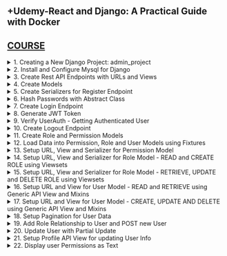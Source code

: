 ## +Udemy-React and Django: A Practical Guide with Docker

## [COURSE](https://www.udemy.com/course/react-django-admin/)

<details>
<summary>1. Creating a New Django Project: admin_project </summary>

# Creating a New Django Project: admin_project

## Install venv

```x
python -m venv venv
```

## Activate venv

```x
# venv\Scripts\activate
source venv/bin/activate
```

## Install Django

```x
python -m pip install Django
pip install django
pip install django==5.0
```

## Install Other Project Dependencies: djangorestframework, markdown, django-filter, mock, Pillow, mysqlclient, django-mysql, python-decouple

```x
pip install djangorestframework markdown django-filter mock pillow django-mysql python-decouple
```

```x
brew install mysql
xcode-select --install
pip install mysqlclient
```

## Get dependencies

```x
pip freeze
```

```x
asgiref==3.8.1
Django==5.0.6
django-filter==24.2
django-mysql==4.14.0
djangorestframework==3.15.2
Markdown==3.6
mock==5.1.0
mysqlclient==2.2.4
pillow==10.4.0
python-decouple==3.8
sqlparse==0.5.0
```

## Save Dependencies to Requirements.txt

```x
pip freeze > requirements.txt
```

## Install requirements from Requirements.txt

```x
pip install -r requirements.txt
```

## Deactivate a virtual environment

```x
deactivate
```

## Create Django Project

```x
django-admin startproject admin_project .
```

## Create Django App - users

```x
python manage.py startapp users_app
```

### src-AI-Software/my_projects/07_react_django_practical/admin_project/settings.py:

```py
# Application definition

INSTALLED_APPS = [
    'django.contrib.admin',
    'django.contrib.auth',
    'django.contrib.contenttypes',
    'django.contrib.sessions',
    'django.contrib.messages',
    'django.contrib.staticfiles',
    # apps
    'rest_framework',
    'users_app'
]
```

## Run Migrations

```x
python manage.py makemigrations
python manage.py migrate
```

## Start Local Server

```x
python manage.py runserver
```

```x
(venv) ➜  07_react_django_practical git:(main) ✗ python manage.py runserver
Watching for file changes with StatReloader
Performing system checks...

System check identified no issues (0 silenced).
July 10, 2024 - 19:44:10
Django version 5.0.7, using settings 'admin_project.settings'
Starting development server at http://127.0.0.1:8000/
Quit the server with CONTROL-C.
```

![image](https://github.com/omeatai/src-AI-Software/assets/32337103/e39eef9e-8179-4904-83ba-c12faed70e02)

# #END</details>

<details>
<summary>2. Install and Configure Mysql for Django </summary>

# Install and Configure Mysql for Django

## Install Xampp for MAC

## [https://www.apachefriends.org/download.html](https://www.apachefriends.org/download.html)

<img width="782" alt="image" src="https://github.com/omeatai/src-AI-Software/assets/32337103/86956fc2-76a0-494c-8737-3fc3129ab6a5">
<img width="782" alt="image" src="https://github.com/omeatai/src-AI-Software/assets/32337103/0af54b4b-e1f9-49b6-b789-8e0d81d716be">

### src-AI-Software/my_projects/07_react_django_practical/admin_project/settings.py:

```py
from decouple import config
from pathlib import Path

# Build paths inside the project like this: BASE_DIR / 'subdir'.
BASE_DIR = Path(__file__).resolve().parent.parent

# SECURITY WARNING: don't run with debug turned on in production!
DEBUG = True

ALLOWED_HOSTS = ['*']

# Application definition

INSTALLED_APPS = [
    'django.contrib.admin',
    'django.contrib.auth',
    'django.contrib.contenttypes',
    'django.contrib.sessions',
    'django.contrib.messages',
    'django.contrib.staticfiles',
    # apps
    'rest_framework',
    'users_app'
]

# Database
# https://docs.djangoproject.com/en/5.0/ref/settings/#databases

# DATABASES = {
#     'default': {
#         'ENGINE': 'django.db.backends.sqlite3',
#         'NAME': BASE_DIR / 'db.sqlite3',
#     }
# }


DATABASES = {
    'default': {
        'ENGINE': 'django.db.backends.mysql',
        'NAME': config('MYSQL_DATABASE'),
        'USER': config('MYSQL_USER'),
        'PASSWORD': config('MYSQL_PASSWORD'),
        'HOST': config('MYSQL_HOST', 'localhost'),
        'PORT': config('MYSQL_PORT', '3306'),
    }
}

```

### src-AI-Software/my_projects/07_react_django_practical/.env:

```py
# Django settings
SECRET_KEY=

# MySQL settings
MYSQL_DATABASE=django_admin
MYSQL_USER=root
MYSQL_PASSWORD=
MYSQL_HOST=127.0.0.1
MYSQL_PORT=3306
```

## Run Migrations

```x
python manage.py makemigrations
python manage.py migrate
```

## Create Super User

```x
python manage.py createsuperuser --email admin@gmail.com
```

## Run Django Server

```x
python manage.py runserver
```

![image](https://github.com/omeatai/src-AI-Software/assets/32337103/dee55471-f825-42a2-b179-916973cd6cfa)
![image](https://github.com/omeatai/src-AI-Software/assets/32337103/2ac4b996-2062-447c-9ff9-07becae9424c)
![image](https://github.com/omeatai/src-AI-Software/assets/32337103/a7e03e05-0c7e-469d-aa23-3a89186cfa87)
![image](https://github.com/omeatai/src-AI-Software/assets/32337103/d2c6896a-0b27-4a40-91b2-88119a0775d8)

<img width="1452" alt="image" src="https://github.com/omeatai/src-AI-Software/assets/32337103/fe94c7d6-9d4b-434b-82d9-b674bc0575d6">
<img width="1452" alt="image" src="https://github.com/omeatai/src-AI-Software/assets/32337103/6a9d93d1-2b36-458b-812c-87e8f8101a1f">

# #END</details>

<details>
<summary>3. Create Rest API Endpoints with URLs and Views </summary>

# Create Rest API Endpoints with URLs and Views

## src-AI-Software/my_projects/07_react_django_practical/admin_project/urls.py:

```py
"""
URL configuration for admin_project project.

The `urlpatterns` list routes URLs to views. For more information please see:
    https://docs.djangoproject.com/en/5.0/topics/http/urls/
Examples:
Function views
    1. Add an import:  from my_app import views
    2. Add a URL to urlpatterns:  path('', views.home, name='home')
Class-based views
    1. Add an import:  from other_app.views import Home
    2. Add a URL to urlpatterns:  path('', Home.as_view(), name='home')
Including another URLconf
    1. Import the include() function: from django.urls import include, path
    2. Add a URL to urlpatterns:  path('blog/', include('blog.urls'))
"""
from django.contrib import admin
from django.urls import path, include

urlpatterns = [
    path('admin/', admin.site.urls),
    path('api/v1/', include('users_app.urls')),
]

```

### src-AI-Software/my_projects/07_react_django_practical/users_app/urls.py:

```py
from django.urls import path
from . import views

urlpatterns = [
    path('', views.hello, name='hello'),
]

```

### src-AI-Software/my_projects/07_react_django_practical/users_app/views.py:

```py
from django.shortcuts import render
from rest_framework.decorators import api_view
from rest_framework.response import Response


@api_view(['GET', 'POST'])
def hello(request):
    if request.method == 'GET':
        return Response('This is the GET EndPoint')
        # return render(request, 'index.html')
    elif request.method == 'POST':
        return Response('This is the POST EndPoint')


```

![image](https://github.com/omeatai/src-AI-Software/assets/32337103/c181d371-f711-40a0-9a0e-fc82ec8d9199)

<img width="1400" alt="image" src="https://github.com/omeatai/src-AI-Software/assets/32337103/26bc0cd7-3b32-41dd-99a0-d152cfb1e58d">
<img width="1400" alt="image" src="https://github.com/omeatai/src-AI-Software/assets/32337103/17b999be-5a77-4270-a94d-32110a52e8cd">
<img width="1485" alt="image" src="https://github.com/omeatai/src-AI-Software/assets/32337103/d4f79bce-ec17-402f-8913-de7cb64f04e6">

# #END</details>

<details>
<summary>4. Create Models </summary>

# Create Models

### src-AI-Software/my_projects/07_react_django_practical/users_app/models.py:

```py
from django.db import models


class User(models.Model):
    first_name = models.CharField(max_length=200)
    last_name = models.CharField(max_length=200)
    email = models.EmailField(max_length=200, unique=True)
    password = models.CharField(max_length=200)
    created_at = models.DateTimeField(auto_now_add=True)
    updated_at = models.DateTimeField(auto_now=True)

    class Meta:
        verbose_name_plural = 'Users'
        verbose_name = 'User'

    def __str__(self):
        return "{} {}".format(self.first_name, self.last_name)

```

### src-AI-Software/my_projects/07_react_django_practical/users_app/urls.py:

```py
from django.urls import path
from . import views

urlpatterns = [
    path('', views.users, name='users'),
]

```

### src-AI-Software/my_projects/07_react_django_practical/users_app/views.py:

```py
from django.shortcuts import render
from rest_framework.decorators import api_view
from rest_framework.response import Response
from .models import User


@api_view(['GET', 'POST'])
def users(request):
    if request.method == 'GET':
        users = User.objects.all()
        context = {
            'users': users
        }
        return Response(context)

    elif request.method == 'POST':
        return Response('This is the POST EndPoint')

```



### src-AI-Software/my_projects/07_react_django_practical/users_app/admin.py:

```py
from django.contrib import admin
from . import models


class UserAdmin(admin.ModelAdmin):
    list_display = ['first_name', 'last_name',
                    'email', 'created_at', 'updated_at']
    search_fields = ['first_name', 'last_name', 'email']
    list_filter = ['created_at', 'updated_at']
    list_per_page = 10


admin.site.register(models.User, UserAdmin)

```

## Run Migrations

```x
python manage.py makemigrations
python manage.py migrate
```

![image](https://github.com/omeatai/src-AI-Software/assets/32337103/713b9025-fcac-4a15-b42b-aaee5ac8d2a5)
![image](https://github.com/omeatai/src-AI-Software/assets/32337103/be34981e-27cd-4677-8785-ba57532c15b6)

<img width="1485" alt="image" src="https://github.com/omeatai/src-AI-Software/assets/32337103/1ff2c827-8493-4374-bde8-baddba5a3e05">
<img width="1485" alt="image" src="https://github.com/omeatai/src-AI-Software/assets/32337103/1bd1b203-4da1-43a8-88b4-56aa4b9e759b">
<img width="1485" alt="image" src="https://github.com/omeatai/src-AI-Software/assets/32337103/7843894f-ea6b-4362-b920-fdf49010bc92">


# #END</details>

<details>
<summary>5. Create Serializers for Register Endpoint </summary>

# Create Serializers for Register Endpoint

### src-AI-Software/my_projects/07_react_django_practical/users_app/models.py:

```py
from django.db import models


class User(models.Model):
    first_name = models.CharField(max_length=200)
    last_name = models.CharField(max_length=200)
    email = models.EmailField(max_length=200, unique=True)
    password = models.CharField(max_length=200)
    created_at = models.DateTimeField(auto_now_add=True)
    updated_at = models.DateTimeField(auto_now=True)

    class Meta:
        verbose_name_plural = 'Users'
        verbose_name = 'User'

    def __str__(self):
        return "{} {}".format(self.first_name, self.last_name)
```

### src-AI-Software/my_projects/07_react_django_practical/users_app/urls.py:

```py
from django.urls import path
from . import views

urlpatterns = [
    path('', views.users, name='users'),
    path('register', views.register, name='register'),
]

```

### src-AI-Software/my_projects/07_react_django_practical/users_app/views.py:

```py
from django.shortcuts import render
from rest_framework import exceptions
from rest_framework.decorators import api_view
from rest_framework.response import Response

from .serializers import UserSerializer
from .models import User


@api_view(['POST'])
def register(request):
    data = request.data
    if data['password'] != data['password_confirm']:
        raise exceptions.ValidationError('Passwords do not match')

    if User.objects.filter(email=data['email']).exists():
        raise exceptions.ValidationError('Email already exists')

    serializer = UserSerializer(data=data)
    serializer.is_valid(raise_exception=True)
    serializer.save()
    return Response(serializer.data)

    # member = Member.objects.create(
    #     first_name=data['first_name'],
    #     last_name=data['last_name'],
    #     email=data['email'],
    #     password=data['password']
    # )
    # return Response('Member was created successfully')


@api_view(['GET'])
def users(request):
    if request.method == 'GET':
        users = User.objects.all()
        serializer = UserSerializer(users, many=True)
        context = {
            'users': serializer.data
        }
        return Response(context)

```

### src-AI-Software/my_projects/07_react_django_practical/users_app/serializers.py:

```py
from rest_framework import serializers
from .models import User


class UserSerializer(serializers.ModelSerializer):

    password_confirm = serializers.CharField(
        style={'input_type': 'password'}, write_only=True)

    class Meta:
        model = User
        fields = ['id', 'first_name', 'last_name',
                  'email', 'password', 'password_confirm']  # '__all__'
        extra_kwargs = {
            'password': {'write_only': True}
        }

    def create(self, validated_data):
        password = validated_data.pop('password')
        password_confirm = validated_data.pop('password_confirm')

        if password != password_confirm:
            raise serializers.ValidationError("Passwords do not match")

        user = User.objects.create(**validated_data)
        # user.set_password(password) # Need to hash Password
        user.save()
        return user

    def update(self, instance, validated_data):
        password = validated_data.pop('password', None)
        password_confirm = validated_data.pop('password_confirm', None)

        if password and password_confirm and password != password_confirm:
            raise serializers.ValidationError("Passwords do not match")

        for key, value in validated_data.items():
            setattr(instance, key, value)

        if password:
            instance.set_password(password)

        instance.save()
        return instance

```

![image](https://github.com/omeatai/src-AI-Software/assets/32337103/4a604f5b-e770-4e08-bda2-a406e280e445)
![image](https://github.com/omeatai/src-AI-Software/assets/32337103/7014f6b1-321c-4ba4-9fee-560c66c730c6)
![image](https://github.com/omeatai/src-AI-Software/assets/32337103/0e3c9020-422e-49cc-894b-783d7c448b62)
![image](https://github.com/omeatai/src-AI-Software/assets/32337103/1653963a-6913-4508-ac21-b36e48b6607f)
![image](https://github.com/omeatai/src-AI-Software/assets/32337103/70971552-7ce9-41ba-b80c-6902f9dc4b3f)

<img width="1400" alt="image" src="https://github.com/omeatai/src-AI-Software/assets/32337103/db8858cd-c26f-45d7-b716-01323eed32e4">

![image](https://github.com/omeatai/src-AI-Software/assets/32337103/7c0194c1-058d-4935-a824-0fac8bed4922)

<img width="1485" alt="image" src="https://github.com/omeatai/src-AI-Software/assets/32337103/175e99a8-8094-4d0c-a59c-35c188b3572e">
<img width="1485" alt="image" src="https://github.com/omeatai/src-AI-Software/assets/32337103/6d3d2b37-5ce4-4916-8101-722df1bf1085">

# #END</details>

<details>
<summary>6. Hash Passwords with Abstract Class </summary>

# Hash Passwords with Abstract Class

### src-AI-Software/my_projects/07_react_django_practical/admin_project/settings.py:

```py
# Default primary key field type
# https://docs.djangoproject.com/en/5.0/ref/settings/#default-auto-field

DEFAULT_AUTO_FIELD = 'django.db.models.BigAutoField'

AUTH_USER_MODEL = 'users_app.User'
```

### src-AI-Software/my_projects/07_react_django_practical/users_app/models.py:

```py
from django.contrib.auth.models import AbstractUser
from django.db import models


class User(AbstractUser):
    first_name = models.CharField(max_length=200)
    last_name = models.CharField(max_length=200)
    email = models.EmailField(max_length=200, unique=True)
    password = models.CharField(max_length=200)
    created_at = models.DateTimeField(auto_now_add=True)
    updated_at = models.DateTimeField(auto_now=True)

    USERNAME_FIELD = "email"
    REQUIRED_FIELDS = []

    class Meta:
        verbose_name_plural = 'Users'
        verbose_name = 'User'

    def __str__(self):
        return "{} {}".format(self.first_name, self.last_name)

```

## Run Migrations

```x
python manage.py makemigrations
python manage.py migrate
```

### src-AI-Software/my_projects/07_react_django_practical/users_app/serializers.py:

```py
from rest_framework import serializers
from .models import User


class UserSerializer(serializers.ModelSerializer):

    password_confirm = serializers.CharField(
        style={'input_type': 'password'}, write_only=True)

    class Meta:
        model = User
        fields = ['id', 'first_name', 'last_name',
                  'email', 'password', 'password_confirm']  # '__all__'
        extra_kwargs = {
            'password': {'write_only': True}
        }

    def create(self, validated_data):
        password = validated_data.pop('password')
        password_confirm = validated_data.pop('password_confirm')

        if password != password_confirm:
            raise serializers.ValidationError("Passwords do not match")

        # user = User.objects.create(**validated_data)
        instance = self.Meta.model(**validated_data)
        if password is not None:
            instance.set_password(password)  # Need to hash Password
        instance.save()
        return instance

    def update(self, instance, validated_data):
        password = validated_data.pop('password', None)
        password_confirm = validated_data.pop('password_confirm', None)

        if password and password_confirm and password != password_confirm:
            raise serializers.ValidationError("Passwords do not match")

        for key, value in validated_data.items():
            setattr(instance, key, value)

        if password:
            instance.set_password(password)

        instance.save()
        return instance

```

### src-AI-Software/my_projects/07_react_django_practical/users_app/admin.py:

```py
from django.contrib import admin
from . import models


class UserAdmin(admin.ModelAdmin):
    list_display = ['first_name', 'last_name',
                    'email', 'password', 'created_at', 'updated_at']
    search_fields = ['first_name', 'last_name', 'email']
    list_filter = ['created_at', 'updated_at']
    list_per_page = 10


admin.site.register(models.User, UserAdmin)

```

![image](https://github.com/omeatai/src-AI-Software/assets/32337103/d83c4521-5a93-41f4-9065-6d38215008de)
![image](https://github.com/omeatai/src-AI-Software/assets/32337103/c1985ab6-ac52-455f-b5f2-5710c2eb3522)
![image](https://github.com/omeatai/src-AI-Software/assets/32337103/d4fa8034-762a-45aa-a69a-a94c08aac467)
![image](https://github.com/omeatai/src-AI-Software/assets/32337103/9de28741-8897-4b78-ab7f-8043d63842bc)

<img width="1485" alt="image" src="https://github.com/omeatai/src-AI-Software/assets/32337103/9c38fcac-c0ad-4ab6-9e29-fce693a25abe">

# #END</details>

<details>
<summary>7. Create Login Endpoint </summary>

# Create Login Endpoint

### src-AI-Software/my_projects/07_react_django_practical/users_app/urls.py:

```py
from django.urls import path
from . import views

urlpatterns = [
    path('', views.users, name='users'),
    path('register', views.register, name='register'),
    path('login', views.login, name='login'),
]

```

### src-AI-Software/my_projects/07_react_django_practical/users_app/views.py:

```py
from django.shortcuts import render
from rest_framework import exceptions
from rest_framework.decorators import api_view
from rest_framework.response import Response

from .serializers import UserSerializer
from .models import User


@api_view(['POST'])
def register(request):
    data = request.data
    if data['password'] != data['password_confirm']:
        raise exceptions.ValidationError('Passwords do not match')

    if User.objects.filter(email=data['email']).exists():
        raise exceptions.ValidationError('Email already exists')

    serializer = UserSerializer(data=data)
    serializer.is_valid(raise_exception=True)
    serializer.save()
    return Response(serializer.data)


@api_view(['POST'])
def login(request):
    email = request.data.get('email')
    password = request.data.get('password')

    user = User.objects.filter(email=email).first()
    if user is None:
        raise exceptions.AuthenticationFailed('User not found')
    if not user.check_password(password):
        raise exceptions.AuthenticationFailed('Incorrect password')
    serializer = UserSerializer(user)
    return Response({'token': 'success', 'user': serializer.data})


@api_view(['GET'])
def users(request):
    if request.method == 'GET':
        users = User.objects.all()
        serializer = UserSerializer(users, many=True)
        context = {
            'users': serializer.data
        }
        return Response(context)

```

<img width="1400" alt="image" src="https://github.com/omeatai/src-AI-Software/assets/32337103/dae80357-866a-4667-92af-21bc4fc057ad">
<img width="1400" alt="image" src="https://github.com/omeatai/src-AI-Software/assets/32337103/e0e30590-31e9-4296-b291-1a90137df030">
<img width="1400" alt="image" src="https://github.com/omeatai/src-AI-Software/assets/32337103/593aaee9-48c6-42ed-ba23-af1db8859945">

# #END</details>

<details>
<summary>8. Generate JWT Token </summary>

# Generate JWT Token

## Install JWT Package

```x
pip install PyJWT
```

### src-AI-Software/my_projects/07_react_django_practical/users_app/urls.py:

```py
from django.urls import path
from . import views

urlpatterns = [
    path('', views.users, name='users'),
    path('register', views.register, name='register'),
    path('login', views.login, name='login'),
]

```

### src-AI-Software/my_projects/07_react_django_practical/users_app/auth.py:

```py
from django.conf import settings
from django.contrib.auth import get_user_model
from rest_framework import exceptions
from rest_framework.authentication import BaseAuthentication

import jwt
import datetime


def generate_access_token(user):
    payload = {
        'user_id': user.id,
        'exp': datetime.datetime.now(datetime.UTC) + datetime.timedelta(minutes=60),
        'iat': datetime.datetime.now(datetime.UTC)
    }
    return jwt.encode(payload, settings.SECRET_KEY, algorithm='HS256')


class JWTAuth(BaseAuthentication):

    def authenticate(self, request):
        token = request.COOKIES.get('jwt')
        if not token:
            return None

        try:
            payload = jwt.decode(
                token, settings.SECRET_KEY, algorithms=['HS256'])
        except jwt.ExpiredSignatureError:
            raise exceptions.AuthenticationFailed('unauthenticated')

        # user = User.objects.filter(id=payload['id']).first()
        user = get_user_model().objects.filter(id=payload['user_id']).first()

        if user is None:
            raise exceptions.AuthenticationFailed('User not found')
        return (user, None)

```

### src-AI-Software/my_projects/07_react_django_practical/users_app/views.py:

```py
from django.shortcuts import render
from rest_framework import exceptions
from rest_framework.decorators import api_view
from rest_framework.response import Response

from .serializers import UserSerializer
from .models import User
from .auth import generate_access_token


@api_view(['POST'])
def register(request):
    data = request.data
    if data['password'] != data['password_confirm']:
        raise exceptions.ValidationError('Passwords do not match')

    if User.objects.filter(email=data['email']).exists():
        raise exceptions.ValidationError('Email already exists')

    serializer = UserSerializer(data=data)
    serializer.is_valid(raise_exception=True)
    serializer.save()
    return Response(serializer.data)


@api_view(['POST'])
def login(request):
    email = request.data.get('email')
    password = request.data.get('password')

    user = User.objects.filter(email=email).first()
    if user is None:
        raise exceptions.AuthenticationFailed('User not found')
    if not user.check_password(password):
        raise exceptions.AuthenticationFailed('Incorrect password')

    token = generate_access_token(user)
    # set token to http-only cookie
    response = Response()
    response.set_cookie(key='jwt', value=token, httponly=True)
    response.data = {
        'jwt': token
    }
    return response


@api_view(['GET'])
def users(request):
    if request.method == 'GET':
        users = User.objects.all()
        serializer = UserSerializer(users, many=True)
        context = {
            'users': serializer.data
        }
        return Response(context)

```

<img width="1491" alt="image" src="https://github.com/omeatai/src-AI-Software/assets/32337103/59473f13-d1cd-4ff6-870f-ec2312465852">
<img width="1491" alt="image" src="https://github.com/omeatai/src-AI-Software/assets/32337103/40bdeb5e-87ed-474a-9d1c-9de8d62ddf8f">
<img width="1421" alt="image" src="https://github.com/omeatai/src-AI-Software/assets/32337103/9a867f8a-53b2-4c74-9946-10319e35c862">

# #END</details>

<details>
<summary>9. Verify UserAuth - Getting Authenticated User </summary>

# Verify UserAuth - Getting Authenticated User

### src-AI-Software/my_projects/07_react_django_practical/users_app/urls.py:

```py
from django.urls import path
from . import views

urlpatterns = [
    path('', views.users, name='users'),
    path('register', views.register, name='register'),
    path('login', views.login, name='login'),
    path('auth', views.AuthUser.as_view(), name='auth'),
]

```

### src-AI-Software/my_projects/07_react_django_practical/users_app/views.py:

```py
# from django.shortcuts import render
from rest_framework import exceptions
from rest_framework.decorators import api_view
from rest_framework.response import Response
from rest_framework.views import APIView
from rest_framework.permissions import IsAuthenticated
# import jwt

from .serializers import UserSerializer
from .models import User
from .auth import generate_access_token, JWTAuth


@api_view(['POST'])
def register(request):
    data = request.data
    if data['password'] != data['password_confirm']:
        raise exceptions.ValidationError('Passwords do not match')

    if User.objects.filter(email=data['email']).exists():
        raise exceptions.ValidationError('Email already exists')

    serializer = UserSerializer(data=data)
    serializer.is_valid(raise_exception=True)
    serializer.save()
    return Response(serializer.data)


@api_view(['POST'])
def login(request):
    email = request.data.get('email')
    password = request.data.get('password')

    user = User.objects.filter(email=email).first()
    if user is None:
        raise exceptions.AuthenticationFailed('User not found')
    if not user.check_password(password):
        raise exceptions.AuthenticationFailed('Incorrect password')

    token = generate_access_token(user)
    # set token to http-only cookie
    response = Response()
    response.set_cookie(key='jwt', value=token, httponly=True)
    response.data = {
        'jwt': token
    }
    return response


class AuthUser(APIView):
    authentication_classes = [JWTAuth]
    permission_classes = [IsAuthenticated]

    def get(self, request):
        serializer = UserSerializer(request.user)
        return Response({'data': serializer.data})

        # token = request.COOKIES.get('jwt')
        # if not token:
        #     raise exceptions.AuthenticationFailed('Unauthenticated')

        # try:
        #     payload = jwt.decode(token, settings.SECRET_KEY, algorithms=['HS256'])
        # except jwt.ExpiredSignatureError:
        #     raise exceptions.AuthenticationFailed('Unauthenticated')

        # user = User.objects.filter(id=payload['id']).first()
        # serializer = UserSerializer(user)
        # return Response(serializer.data)


@api_view(['GET'])
def users(request):
    if request.method == 'GET':
        users = User.objects.all()
        serializer = UserSerializer(users, many=True)
        context = {
            'users': serializer.data
        }
        return Response(context)

```

### src-AI-Software/my_projects/07_react_django_practical/users_app/auth.py:

```py
from django.conf import settings
from django.contrib.auth import get_user_model
from rest_framework import exceptions
from rest_framework.authentication import BaseAuthentication

import jwt
import datetime


def generate_access_token(user):
    payload = {
        'user_id': user.id,
        'exp': datetime.datetime.now(datetime.UTC) + datetime.timedelta(minutes=60),
        'iat': datetime.datetime.now(datetime.UTC)
    }
    return jwt.encode(payload, settings.SECRET_KEY, algorithm='HS256')


class JWTAuth(BaseAuthentication):

    def authenticate(self, request):
        token = request.COOKIES.get('jwt')
        if not token:
            return None

        try:
            payload = jwt.decode(
                token, settings.SECRET_KEY, algorithms=['HS256'])
        except jwt.ExpiredSignatureError:
            raise exceptions.AuthenticationFailed('unauthenticated')

        # user = User.objects.filter(id=payload['id']).first()
        user = get_user_model().objects.filter(id=payload['user_id']).first()

        if user is None:
            raise exceptions.AuthenticationFailed('User not found')
        return (user, None)

```

![image](https://github.com/omeatai/src-AI-Software/assets/32337103/a8df1435-e312-47a3-bf31-bdcbdd6eb249)

<img width="1497" alt="image" src="https://github.com/omeatai/src-AI-Software/assets/32337103/d9118218-fe57-4150-9001-cefa5c0e51b8">

# #END</details>

<details>
<summary>10. Create Logout Endpoint </summary>

# Create Logout Endpoint

### src-AI-Software/my_projects/07_react_django_practical/users_app/urls.py:

```py
from django.urls import path
from . import views

urlpatterns = [
    path('', views.users, name='users'),
    path('register', views.register, name='register'),
    path('login', views.login, name='login'),
    path('auth', views.AuthUser.as_view(), name='auth'),
    path('logout', views.logout, name='logout'),
]

```

### src-AI-Software/my_projects/07_react_django_practical/users_app/views.py:

```py
# from django.shortcuts import render
from rest_framework import exceptions
from rest_framework.decorators import api_view
from rest_framework.response import Response
from rest_framework.views import APIView
from rest_framework.permissions import IsAuthenticated
# import jwt

from .serializers import UserSerializer
from .models import User
from .auth import generate_access_token, JWTAuth


@api_view(['POST'])
def register(request):
    data = request.data
    if data['password'] != data['password_confirm']:
        raise exceptions.ValidationError('Passwords do not match')

    if User.objects.filter(email=data['email']).exists():
        raise exceptions.ValidationError('Email already exists')

    serializer = UserSerializer(data=data)
    serializer.is_valid(raise_exception=True)
    serializer.save()
    return Response(serializer.data)


@api_view(['POST'])
def login(request):
    email = request.data.get('email')
    password = request.data.get('password')

    user = User.objects.filter(email=email).first()
    if user is None:
        raise exceptions.AuthenticationFailed('User not found')
    if not user.check_password(password):
        raise exceptions.AuthenticationFailed('Incorrect password')

    token = generate_access_token(user)
    # set token to http-only cookie
    response = Response()
    response.set_cookie(key='jwt', value=token, httponly=True)
    response.data = {
        'jwt': token
    }
    return response


@api_view(['POST'])
def logout(request):
    response = Response()
    response.delete_cookie('jwt')
    response.data = {
        'message': 'success'
    }
    return response


class AuthUser(APIView):
    authentication_classes = [JWTAuth]
    permission_classes = [IsAuthenticated]

    def get(self, request):
        serializer = UserSerializer(request.user)
        return Response({'data': serializer.data})

        # token = request.COOKIES.get('jwt')
        # if not token:
        #     raise exceptions.AuthenticationFailed('Unauthenticated')

        # try:
        #     payload = jwt.decode(token, settings.SECRET_KEY, algorithms=['HS256'])
        # except jwt.ExpiredSignatureError:
        #     raise exceptions.AuthenticationFailed('Unauthenticated')

        # user = User.objects.filter(id=payload['id']).first()
        # serializer = UserSerializer(user)
        # return Response(serializer.data)


@api_view(['GET'])
def users(request):
    if request.method == 'GET':
        users = User.objects.all()
        serializer = UserSerializer(users, many=True)
        context = {
            'users': serializer.data
        }
        return Response(context)

```

<img width="1497" alt="image" src="https://github.com/omeatai/src-AI-Software/assets/32337103/0bfdd52a-c940-4dfd-ad9a-0efcf2e128cb">
<img width="1497" alt="image" src="https://github.com/omeatai/src-AI-Software/assets/32337103/5a209006-76c1-44c0-b065-2b7c8594ba55">
<img width="1497" alt="image" src="https://github.com/omeatai/src-AI-Software/assets/32337103/973ba258-40ee-4423-bdc4-82cb55e4a177">
<img width="1497" alt="image" src="https://github.com/omeatai/src-AI-Software/assets/32337103/096f7201-d2dd-4cc4-9975-cdb5082bf934">

# #END</details>

<details>
<summary>11. Create Role and Permission Models </summary>

# Create Role and Permission Models

### src-AI-Software/my_projects/07_react_django_practical/users_app/models.py:

```py
from django.contrib.auth.models import AbstractUser
from django.db import models


class Permission(models.Model):
    name = models.CharField(max_length=200, unique=True)
    code = models.CharField(max_length=200, null=True, blank=True)

    class Meta:
        verbose_name_plural = 'Permissions'
        verbose_name = 'Permission'

    def __str__(self):
        return self.name


class Role(models.Model):
    name = models.CharField(max_length=200, unique=True)
    code = models.CharField(max_length=200, null=True, blank=True)
    permissions = models.ManyToManyField(Permission)

    class Meta:
        verbose_name_plural = 'Roles'
        verbose_name = 'Role'

    def __str__(self):
        return self.name


class User(AbstractUser):
    first_name = models.CharField(max_length=200)
    last_name = models.CharField(max_length=200)
    email = models.EmailField(max_length=200, unique=True)
    password = models.CharField(max_length=200)
    role = models.ForeignKey(
        Role, on_delete=models.SET_NULL, null=True, blank=True)
    created_at = models.DateTimeField(auto_now_add=True)
    updated_at = models.DateTimeField(auto_now=True)
    username = None

    USERNAME_FIELD = "email"
    REQUIRED_FIELDS = []

    class Meta:
        verbose_name_plural = 'Users'
        verbose_name = 'User'

    def __str__(self):
        return "{} {}".format(self.first_name, self.last_name)

```

## Run Migrations

```x
python manage.py makemigrations
python manage.py migrate
```

![image](https://github.com/omeatai/src-AI-Software/assets/32337103/f89327d9-113f-46ab-a904-e9e06fb536d3)

<img width="1421" alt="image" src="https://github.com/omeatai/src-AI-Software/assets/32337103/b3bdd63c-48af-431d-b8c7-2d9fcdf676f8">

# #END</details>

<details>
<summary>12. Load Data into Permission, Role and User Models using Fixtures </summary>

# Load Data into Permission, Role and User Models using Fixtures

### src-AI-Software/my_projects/07_react_django_practical/users_app/models.py:

```py
from django.contrib.auth.models import AbstractUser
from django.db import models


class Permission(models.Model):
    name = models.CharField(max_length=200, unique=True)
    code = models.CharField(max_length=200, null=True, blank=True)

    class Meta:
        verbose_name_plural = 'Permissions'
        verbose_name = 'Permission'

    def __str__(self):
        return self.name


class Role(models.Model):
    name = models.CharField(max_length=200, unique=True)
    code = models.CharField(max_length=200, null=True, blank=True)
    permissions = models.ManyToManyField(Permission)

    class Meta:
        verbose_name_plural = 'Roles'
        verbose_name = 'Role'

    def __str__(self):
        return self.name


class User(AbstractUser):
    first_name = models.CharField(max_length=200)
    last_name = models.CharField(max_length=200)
    email = models.EmailField(max_length=200, unique=True)
    password = models.CharField(max_length=200)
    role = models.ForeignKey(
        Role, on_delete=models.SET_NULL, null=True, blank=True)
    created_at = models.DateTimeField(auto_now_add=True, null=True, blank=True)
    updated_at = models.DateTimeField(auto_now=True, null=True, blank=True)
    username = None

    USERNAME_FIELD = "email"
    REQUIRED_FIELDS = []

    class Meta:
        verbose_name_plural = 'Users'
        verbose_name = 'User'

    def __str__(self):
        return "{} {}".format(self.first_name, self.last_name)

```

### src-AI-Software/my_projects/07_react_django_practical/fixtures/permissions.json:

```json
[
    {
        "model": "users_app.permission",
        "pk": 1,
        "fields": {
            "name": "view_users_apps"
        }
    },
    {
        "model": "users_app.permission",
        "pk": 2,
        "fields": {
            "name": "edit_users_apps"
        }
    },
    {
        "model": "users_app.permission",
        "pk": 3,
        "fields": {
            "name": "view_roles"
        }
    },
    {
        "model": "users_app.permission",
        "pk": 4,
        "fields": {
            "name": "edit_roles"
        }
    },
    {
        "model": "users_app.permission",
        "pk": 5,
        "fields": {
            "name": "view_products"
        }
    },
    {
        "model": "users_app.permission",
        "pk": 6,
        "fields": {
            "name": "edit_products"
        }
    },
    {
        "model": "users_app.permission",
        "pk": 7,
        "fields": {
            "name": "view_orders"
        }
    },
    {
        "model": "users_app.permission",
        "pk": 8,
        "fields": {
            "name": "edit_orders"
        }
    }
]
```

### src-AI-Software/my_projects/07_react_django_practical/fixtures/roles.json:

```json
[
    {
        "model": "users_app.role",
        "pk": 1,
        "fields": {
            "name": "Admin",
            "permissions": [
                1,
                2,
                3,
                4,
                5,
                6,
                7,
                8
            ]
        }
    },
    {
        "model": "users_app.role",
        "pk": 2,
        "fields": {
            "name": "Editor",
            "permissions": [
                1,
                2,
                3,
                5,
                6,
                7,
                8
            ]
        }
    },
    {
        "model": "users_app.role",
        "pk": 3,
        "fields": {
            "name": "Viewer",
            "permissions": [
                1,
                3,
                5,
                7
            ]
        }
    }
]
```

### src-AI-Software/my_projects/07_react_django_practical/fixtures/users.json:

```json
[
    {
        "model": "users_app.user",
        "pk": 2,
        "fields": {
            "last_login": null,
            "is_superuser": true,
            "is_staff": false,
            "is_active": true,
            "date_joined": "2020-11-10T11:48:08.084Z",
            "first_name": "Admin",
            "last_name": "Admin",
            "email": "admin@admin.com",
            "password": "pbkdf2_sha256$720000$0iMHAjhkaTvdH975c3yplb$m0Ul71PcDmCZSehzGlCwTXvRlIT5Rn/25NlNxmZVKiI=",
            "role": 1,
            "groups": [],
            "user_permissions": []
        }
    },
    {
        "model": "users_app.user",
        "pk": 3,
        "fields": {
            "last_login": null,
            "is_superuser": true,
            "is_staff": false,
            "is_active": true,
            "date_joined": "2020-11-10T11:48:08.084Z",
            "first_name": "Editor",
            "last_name": "Editor",
            "email": "editor@editor.com",
            "password": "pbkdf2_sha256$720000$0iMHAjhkaTvdH975c3yplb$m0Ul71PcDmCZSehzGlCwTXvRlIT5Rn/25NlNxmZVKiI=",
            "role": 2,
            "groups": [],
            "user_permissions": []
        }
    },
    {
        "model": "users_app.user",
        "pk": 4,
        "fields": {
            "last_login": null,
            "is_superuser": true,
            "is_staff": false,
            "is_active": true,
            "date_joined": "2020-11-10T11:48:08.084Z",
            "first_name": "Viewer",
            "last_name": "Viewer",
            "email": "viewer@viewer.com",
            "password": "pbkdf2_sha256$720000$0iMHAjhkaTvdH975c3yplb$m0Ul71PcDmCZSehzGlCwTXvRlIT5Rn/25NlNxmZVKiI=",
            "role": 3,
            "groups": [],
            "user_permissions": []
        }
    }
]
```

## Run LoadData Permissions.json to Model

```x
python manage.py loaddata fixtures/permissions.json
```

![image](https://github.com/omeatai/src-AI-Software/assets/32337103/82962020-0835-41b2-883c-3389ecffa499)

<img width="1465" alt="image" src="https://github.com/omeatai/src-AI-Software/assets/32337103/5593de39-ab72-4d22-aa39-5d3de2c5fb35">

## Run LoadData roles.json to Model

```x
python manage.py loaddata fixtures/roles.json
```

![image](https://github.com/omeatai/src-AI-Software/assets/32337103/9568c8e9-7d67-4c65-807a-32c7edd0ee6a)
![image](https://github.com/omeatai/src-AI-Software/assets/32337103/83fad26b-ff44-49c5-9c16-94de3ebe1f40)

<img width="1465" alt="image" src="https://github.com/omeatai/src-AI-Software/assets/32337103/db982029-03dd-4f7f-aa91-443127232ff4">

## Run LoadData users.json to Model

```x
python manage.py loaddata fixtures/users.json
```

![image](https://github.com/omeatai/src-AI-Software/assets/32337103/92f9b199-2f70-467e-ad97-9bc08f529d8e)

<img width="1465" alt="image" src="https://github.com/omeatai/src-AI-Software/assets/32337103/5ff42ac8-6e73-4bf8-ab30-bffb3078a087">

# #END</details>

<details>
<summary>13. Setup URL, View and Serializer for Permission Model </summary>

# Setup URL, View and Serializer for Permission Model

### src-AI-Software/my_projects/07_react_django_practical/users_app/models.py:

```py
from django.contrib.auth.models import AbstractUser
from django.db import models


class Permission(models.Model):
    name = models.CharField(max_length=200, unique=True)
    code = models.CharField(max_length=200, null=True, blank=True)

    class Meta:
        verbose_name_plural = 'Permissions'
        verbose_name = 'Permission'

    def __str__(self):
        return self.name


class Role(models.Model):
    name = models.CharField(max_length=200, unique=True)
    code = models.CharField(max_length=200, null=True, blank=True)
    permissions = models.ManyToManyField(Permission)

    class Meta:
        verbose_name_plural = 'Roles'
        verbose_name = 'Role'

    def __str__(self):
        return self.name


class User(AbstractUser):
    first_name = models.CharField(max_length=200)
    last_name = models.CharField(max_length=200)
    email = models.EmailField(max_length=200, unique=True)
    password = models.CharField(max_length=200)
    role = models.ForeignKey(
        Role, on_delete=models.SET_NULL, null=True, blank=True)
    created_at = models.DateTimeField(auto_now_add=True, null=True, blank=True)
    updated_at = models.DateTimeField(auto_now=True, null=True, blank=True)
    username = None

    USERNAME_FIELD = "email"
    REQUIRED_FIELDS = []

    class Meta:
        verbose_name_plural = 'Users'
        verbose_name = 'User'

    def __str__(self):
        return "{} {}".format(self.first_name, self.last_name)

```

### src-AI-Software/my_projects/07_react_django_practical/users_app/urls.py:

```py
from django.urls import path
from . import views

urlpatterns = [
    path('', views.users, name='users'),
    path('register', views.register, name='register'),
    path('login', views.login, name='login'),
    path('auth', views.AuthUser.as_view(), name='auth'),
    path('logout', views.logout, name='logout'),
    path('permissions', views.PermissionAPIView.as_view(), name='permissions'),
]

```

### src-AI-Software/my_projects/07_react_django_practical/users_app/views.py:

```py
# from django.shortcuts import render
from rest_framework import exceptions
from rest_framework.decorators import api_view
from rest_framework.response import Response
from rest_framework.views import APIView
from rest_framework.permissions import IsAuthenticated

from .serializers import PermissionSerializer, UserSerializer
from .models import User, Permission
from .auth import generate_access_token, JWTAuth


class AuthUser(APIView):
    authentication_classes = [JWTAuth]
    permission_classes = [IsAuthenticated]

    def get(self, request):
        serializer = UserSerializer(request.user)
        return Response({'data': serializer.data})


class PermissionAPIView(APIView):
    authentication_classes = [JWTAuth]
    permission_classes = [IsAuthenticated]

    def get(self, request):
        serializer = PermissionSerializer(Permission.objects.all(), many=True)
        return Response({'data': serializer.data})


@api_view(['POST'])
def register(request):
    data = request.data
    if data['password'] != data['password_confirm']:
        raise exceptions.ValidationError('Passwords do not match')

    if User.objects.filter(email=data['email']).exists():
        raise exceptions.ValidationError('Email already exists')

    serializer = UserSerializer(data=data)
    serializer.is_valid(raise_exception=True)
    serializer.save()
    return Response(serializer.data)


@api_view(['POST'])
def login(request):
    email = request.data.get('email')
    password = request.data.get('password')

    user = User.objects.filter(email=email).first()
    if user is None:
        raise exceptions.AuthenticationFailed('User not found')
    if not user.check_password(password):
        raise exceptions.AuthenticationFailed('Incorrect password')

    token = generate_access_token(user)
    # set token to http-only cookie
    response = Response()
    response.set_cookie(key='jwt', value=token, httponly=True)
    response.data = {
        'jwt': token
    }
    return response


@api_view(['POST'])
def logout(request):
    response = Response()
    response.delete_cookie('jwt')
    response.data = {
        'message': 'success'
    }
    return response


@api_view(['GET'])
def users(request):
    if request.method == 'GET':
        users = User.objects.all()
        serializer = UserSerializer(users, many=True)
        context = {
            'users': serializer.data
        }
        return Response(context)

```

### src-AI-Software/my_projects/07_react_django_practical/users_app/serializers.py:

```py
from rest_framework import serializers
from .models import User, Permission


class PermissionSerializer(serializers.ModelSerializer):
    class Meta:
        model = Permission
        fields = "__all__"


class UserSerializer(serializers.ModelSerializer):

    password_confirm = serializers.CharField(
        style={'input_type': 'password'}, write_only=True)

    class Meta:
        model = User
        fields = ['id', 'first_name', 'last_name',
                  'email', 'password', 'password_confirm']  # '__all__'
        extra_kwargs = {
            'password': {'write_only': True}
        }

    def create(self, validated_data):
        password = validated_data.pop('password')
        password_confirm = validated_data.pop('password_confirm')

        if password != password_confirm:
            raise serializers.ValidationError("Passwords do not match")

        # user = User.objects.create(**validated_data)
        instance = self.Meta.model(**validated_data)
        if password is not None:
            instance.set_password(password)  # Need to hash Password
        instance.save()
        return instance

    def update(self, instance, validated_data):
        password = validated_data.pop('password', None)
        password_confirm = validated_data.pop('password_confirm', None)

        if password and password_confirm and password != password_confirm:
            raise serializers.ValidationError("Passwords do not match")

        for key, value in validated_data.items():
            setattr(instance, key, value)

        if password:
            instance.set_password(password)

        instance.save()
        return instance

```

![image](https://github.com/user-attachments/assets/63477cb2-b670-446f-8f1d-2c6aa4e9ce5c)
![image](https://github.com/user-attachments/assets/20cac1f2-2909-43f5-b17e-f920f210aba4)

<img width="1497" alt="image" src="https://github.com/user-attachments/assets/0ae855ae-99c3-48a8-933d-da5a7f4887ee">

<img width="1368" alt="image" src="https://github.com/user-attachments/assets/b9b63ab7-5966-489f-a619-8ad652868423">
<img width="1368" alt="image" src="https://github.com/user-attachments/assets/c859b59d-9850-4bd6-a45f-2899f1f38b6b">
<img width="1368" alt="image" src="https://github.com/user-attachments/assets/bb62b212-f6c0-47a7-a73d-1e6d4ece4adb">

# #END</details>

<details>
<summary>14. Setup URL, View and Serializer for Role Model - READ and CREATE ROLE using Viewsets </summary>

# Setup URL, View and Serializer for Role Model - READ and CREATE ROLE using Viewsets

### src-AI-Software/my_projects/07_react_django_practical/users_app/urls.py:

```py
from django.urls import path
from . import views

urlpatterns = [
    path('', views.users, name='users'),
    path('register', views.register, name='register'),
    path('login', views.login, name='login'),
    path('auth', views.AuthUser.as_view(), name='auth'),
    path('logout', views.logout, name='logout'),
    path('permissions', views.PermissionAPIView.as_view(), name='permissions'),
    path('roles', views.RoleViewSet.as_view(
        {'get': 'list', 'post': 'create'}), name='roles'),
    path('roles/<int:pk>', views.RoleViewSet.as_view(
        {'get': 'retrieve', 'put': 'update', 'delete': 'destroy'}), name='roles-detail'),
]

```

### src-AI-Software/my_projects/07_react_django_practical/users_app/views.py:

```py
from rest_framework import exceptions, viewsets, status
from rest_framework.decorators import api_view
from rest_framework.response import Response
from rest_framework.views import APIView
from rest_framework.permissions import IsAuthenticated

from .serializers import PermissionSerializer, UserSerializer, RoleSerializer
from .models import User, Permission, Role
from .auth import generate_access_token, JWTAuth


class AuthUser(APIView):
    authentication_classes = [JWTAuth]
    permission_classes = [IsAuthenticated]

    def get(self, request):
        serializer = UserSerializer(request.user)
        return Response({'data': serializer.data})


class PermissionAPIView(APIView):
    authentication_classes = [JWTAuth]
    permission_classes = [IsAuthenticated]

    def get(self, request):
        serializer = PermissionSerializer(Permission.objects.all(), many=True)
        return Response({'data': serializer.data})


class RoleViewSet(viewsets.ViewSet):
    authentication_classes = [JWTAuth]
    permission_classes = [IsAuthenticated]

    def list(self, request):
        queryset = Role.objects.all()
        serializer = RoleSerializer(queryset, many=True)
        return Response({"data": serializer.data})

    def create(self, request):
        serializer = RoleSerializer(data=request.data)
        serializer.is_valid(raise_exception=True)
        serializer.save()
        return Response({"data": serializer.data}, status=status.HTTP_201_CREATED)

    def retrieve(self, request, pk=None):
        pass
        # permission = Role.objects.get(id=pk)
        # serializer = RoleSerializer(permission)
        # return Response({"data": serializer.data})

    def update(self, request, pk=None):
        pass
        # permission = Role.objects.get(id=pk)
        # serializer = RoleSerializer(permission, data=request.data)
        # serializer.is_valid(raise_exception=True)
        # serializer.save()
        # return Response({"data": serializer.data})

    def destroy(self, request, pk=None):
        pass
        # permission = Role.objects.get(id=pk)
        # permission.delete()
        # return Response({'message': 'Role deleted successfully!'})


@api_view(['POST'])
def register(request):
    data = request.data
    if data['password'] != data['password_confirm']:
        raise exceptions.ValidationError('Passwords do not match')

    if User.objects.filter(email=data['email']).exists():
        raise exceptions.ValidationError('Email already exists')

    serializer = UserSerializer(data=data)
    serializer.is_valid(raise_exception=True)
    serializer.save()
    return Response(serializer.data)


@api_view(['POST'])
def login(request):
    email = request.data.get('email')
    password = request.data.get('password')

    user = User.objects.filter(email=email).first()
    if user is None:
        raise exceptions.AuthenticationFailed('User not found')
    if not user.check_password(password):
        raise exceptions.AuthenticationFailed('Incorrect password')

    token = generate_access_token(user)
    # set token to http-only cookie
    response = Response()
    response.set_cookie(key='jwt', value=token, httponly=True)
    response.data = {
        'jwt': token
    }
    return response


@api_view(['POST'])
def logout(request):
    response = Response()
    response.delete_cookie('jwt')
    response.data = {
        'message': 'success'
    }
    return response


@api_view(['GET'])
def users(request):
    if request.method == 'GET':
        users = User.objects.all()
        serializer = UserSerializer(users, many=True)
        context = {
            'users': serializer.data
        }
        return Response(context)

```

### src-AI-Software/my_projects/07_react_django_practical/users_app/serializers.py:

```py
from rest_framework import serializers
from .models import User, Permission, Role


class PermissionSerializer(serializers.ModelSerializer):
    class Meta:
        model = Permission
        fields = "__all__"


class PermissionRelatedField(serializers.StringRelatedField):
    def to_representation(self, value):
        return PermissionSerializer(value).data

    def to_internal_value(self, data):
        return data


class RoleSerializer(serializers.ModelSerializer):
    # permissions = PermissionSerializer(many=True)
    permissions = PermissionRelatedField(many=True)

    class Meta:
        model = Role
        fields = "__all__"

    def create(self, validated_data):
        permissions = validated_data.pop('permissions', None)

        if permissions == None:
            raise serializers.ValidationError(
                "You must set Permissions for the Role.")

        instance = self.Meta.model(**validated_data)
        instance.save()
        instance.permissions.add(*permissions)
        instance.save()
        return instance


class UserSerializer(serializers.ModelSerializer):

    password_confirm = serializers.CharField(
        style={'input_type': 'password'}, write_only=True)

    class Meta:
        model = User
        fields = ['id', 'first_name', 'last_name',
                  'email', 'password', 'password_confirm']  # '__all__'
        extra_kwargs = {
            'password': {'write_only': True}
        }

    def create(self, validated_data):
        password = validated_data.pop('password')
        password_confirm = validated_data.pop('password_confirm')

        if password != password_confirm:
            raise serializers.ValidationError("Passwords do not match")

        # user = User.objects.create(**validated_data)
        instance = self.Meta.model(**validated_data)
        if password is not None:
            instance.set_password(password)  # Need to hash Password
        instance.save()
        return instance

    def update(self, instance, validated_data):
        password = validated_data.pop('password', None)
        password_confirm = validated_data.pop('password_confirm', None)

        if password and password_confirm and password != password_confirm:
            raise serializers.ValidationError("Passwords do not match")

        for key, value in validated_data.items():
            setattr(instance, key, value)

        if password:
            instance.set_password(password)

        instance.save()
        return instance

```

## LIST/GET All Roles

```x
GET http://localhost:8000/api/v1/roles
```

<img width="1497" alt="image" src="https://github.com/user-attachments/assets/0620c40e-d940-4606-85a6-bb903ee5b527">
<img width="1453" alt="image" src="https://github.com/user-attachments/assets/37c85b1e-85fd-4a20-9128-6518085a1d6c">

```x
{
    "data": [
        {
            "id": 1,
            "permissions": [
                {
                    "id": 1,
                    "name": "view_users_apps",
                    "code": null
                },
                {
                    "id": 2,
                    "name": "edit_users_apps",
                    "code": null
                },
                {
                    "id": 3,
                    "name": "view_roles",
                    "code": null
                },
                {
                    "id": 4,
                    "name": "edit_roles",
                    "code": null
                },
                {
                    "id": 5,
                    "name": "view_products",
                    "code": null
                },
                {
                    "id": 6,
                    "name": "edit_products",
                    "code": null
                },
                {
                    "id": 7,
                    "name": "view_orders",
                    "code": null
                },
                {
                    "id": 8,
                    "name": "edit_orders",
                    "code": null
                }
            ],
            "name": "Admin",
            "code": null
        },
        {
            "id": 2,
            "permissions": [
                {
                    "id": 1,
                    "name": "view_users_apps",
                    "code": null
                },
                {
                    "id": 2,
                    "name": "edit_users_apps",
                    "code": null
                },
                {
                    "id": 3,
                    "name": "view_roles",
                    "code": null
                },
                {
                    "id": 5,
                    "name": "view_products",
                    "code": null
                },
                {
                    "id": 6,
                    "name": "edit_products",
                    "code": null
                },
                {
                    "id": 7,
                    "name": "view_orders",
                    "code": null
                },
                {
                    "id": 8,
                    "name": "edit_orders",
                    "code": null
                }
            ],
            "name": "Editor",
            "code": null
        },
        {
            "id": 3,
            "permissions": [
                {
                    "id": 1,
                    "name": "view_users_apps",
                    "code": null
                },
                {
                    "id": 3,
                    "name": "view_roles",
                    "code": null
                },
                {
                    "id": 5,
                    "name": "view_products",
                    "code": null
                },
                {
                    "id": 7,
                    "name": "view_orders",
                    "code": null
                }
            ],
            "name": "Viewer",
            "code": null
        }
    ]
}
```

## CREATE/POST a new Role

```x
POST http://localhost:8000/api/v1/roles
```

```x
{
    "name": "new role2",
    "permissions": [1, 2]
}
```

<img width="1497" alt="image" src="https://github.com/user-attachments/assets/5efce313-05e0-4dfa-92c9-f75f8e4c5756">
<img width="1497" alt="image" src="https://github.com/user-attachments/assets/3c18db12-90bf-4651-84a2-71eba012b9a2">

```x
{
    "data": {
        "id": 5,
        "permissions": [
            {
                "id": 1,
                "name": "view_users_apps",
                "code": null
            },
            {
                "id": 2,
                "name": "edit_users_apps",
                "code": null
            }
        ],
        "name": "new role2",
        "code": null
    }
}
```

<img width="1368" alt="image" src="https://github.com/user-attachments/assets/65407769-08a7-4cf3-8111-74505095eaf8">
<img width="1324" alt="image" src="https://github.com/user-attachments/assets/e8414dba-5984-4136-8eca-3f917462e225">
<img width="1368" alt="image" src="https://github.com/user-attachments/assets/b9db950d-1bcb-433b-86de-71f0f16330fe">

# #END</details>

<details>
<summary>15. Setup URL, View and Serializer for Role Model - RETRIEVE, UPDATE and DELETE ROLE using Viewsets </summary>

# Setup URL, View and Serializer for Role Model - RETRIEVE, UPDATE and DELETE ROLE using Viewsets

### src-AI-Software/my_projects/07_react_django_practical/users_app/urls.py:

```py
from django.urls import path
from . import views

urlpatterns = [
    path('', views.users, name='users'),
    path('register', views.register, name='register'),
    path('login', views.login, name='login'),
    path('auth', views.AuthUser.as_view(), name='auth'),
    path('logout', views.logout, name='logout'),
    path('permissions', views.PermissionAPIView.as_view(), name='permissions'),
    path('roles', views.RoleViewSet.as_view(
        {'get': 'list', 'post': 'create'}), name='roles'),
    path('roles/<int:pk>', views.RoleViewSet.as_view(
        {'get': 'retrieve', 'put': 'update', 'delete': 'destroy'}), name='roles-detail'),
]

```

### src-AI-Software/my_projects/07_react_django_practical/users_app/views.py:

```py
from rest_framework import exceptions, viewsets, status
from rest_framework.decorators import api_view
from rest_framework.response import Response
from rest_framework.views import APIView
from rest_framework.permissions import IsAuthenticated

from .serializers import PermissionSerializer, UserSerializer, RoleSerializer
from .models import User, Permission, Role
from .auth import generate_access_token, JWTAuth


class AuthUser(APIView):
    authentication_classes = [JWTAuth]
    permission_classes = [IsAuthenticated]

    def get(self, request):
        serializer = UserSerializer(request.user)
        return Response({'data': serializer.data})


class PermissionAPIView(APIView):
    authentication_classes = [JWTAuth]
    permission_classes = [IsAuthenticated]

    def get(self, request):
        serializer = PermissionSerializer(Permission.objects.all(), many=True)
        return Response({'data': serializer.data})


class RoleViewSet(viewsets.ViewSet):
    authentication_classes = [JWTAuth]
    permission_classes = [IsAuthenticated]

    def list(self, request):
        queryset = Role.objects.all()
        serializer = RoleSerializer(queryset, many=True)
        return Response({"data": serializer.data})

    def create(self, request):
        serializer = RoleSerializer(data=request.data)
        serializer.is_valid(raise_exception=True)
        serializer.save()
        return Response({"data": serializer.data}, status=status.HTTP_201_CREATED)

    def retrieve(self, request, pk=None):
        role = Role.objects.get(id=pk)
        serializer = RoleSerializer(role)
        return Response({"data": serializer.data})

    def update(self, request, pk=None):
        role = Role.objects.get(id=pk)
        serializer = RoleSerializer(instance=role, data=request.data)
        serializer.is_valid(raise_exception=True)
        serializer.save()
        return Response({"data": serializer.data}, status=status.HTTP_202_ACCEPTED)

    def destroy(self, request, pk=None):
        role = Role.objects.get(id=pk)
        role.delete()
        return Response({'message': 'Role deleted successfully!'}, status=status.HTTP_204_NO_CONTENT)


@api_view(['POST'])
def register(request):
    data = request.data
    if data['password'] != data['password_confirm']:
        raise exceptions.ValidationError('Passwords do not match')

    if User.objects.filter(email=data['email']).exists():
        raise exceptions.ValidationError('Email already exists')

    serializer = UserSerializer(data=data)
    serializer.is_valid(raise_exception=True)
    serializer.save()
    return Response(serializer.data)


@api_view(['POST'])
def login(request):
    email = request.data.get('email')
    password = request.data.get('password')

    user = User.objects.filter(email=email).first()
    if user is None:
        raise exceptions.AuthenticationFailed('User not found')
    if not user.check_password(password):
        raise exceptions.AuthenticationFailed('Incorrect password')

    token = generate_access_token(user)
    # set token to http-only cookie
    response = Response()
    response.set_cookie(key='jwt', value=token, httponly=True)
    response.data = {
        'jwt': token
    }
    return response


@api_view(['POST'])
def logout(request):
    response = Response()
    response.delete_cookie('jwt')
    response.data = {
        'message': 'success'
    }
    return response


@api_view(['GET'])
def users(request):
    if request.method == 'GET':
        users = User.objects.all()
        serializer = UserSerializer(users, many=True)
        context = {
            'users': serializer.data
        }
        return Response(context)

```

### src-AI-Software/my_projects/07_react_django_practical/users_app/serializers.py:

```py
from rest_framework import serializers
from .models import User, Permission, Role


class PermissionSerializer(serializers.ModelSerializer):
    class Meta:
        model = Permission
        fields = "__all__"


class PermissionRelatedField(serializers.StringRelatedField):
    def to_representation(self, value):
        return PermissionSerializer(value).data

    def to_internal_value(self, data):
        return data


class RoleSerializer(serializers.ModelSerializer):
    # permissions = PermissionSerializer(many=True)
    permissions = PermissionRelatedField(many=True)

    class Meta:
        model = Role
        fields = "__all__"

    def create(self, validated_data):
        permissions = validated_data.pop('permissions', None)

        if permissions == None:
            raise serializers.ValidationError(
                "You must set Permissions for the Role.")

        instance = self.Meta.model(**validated_data)
        instance.save()
        instance.permissions.add(*permissions)
        instance.save()
        return instance


class UserSerializer(serializers.ModelSerializer):

    password_confirm = serializers.CharField(
        style={'input_type': 'password'}, write_only=True)

    class Meta:
        model = User
        fields = ['id', 'first_name', 'last_name',
                  'email', 'password', 'password_confirm']  # '__all__'
        extra_kwargs = {
            'password': {'write_only': True}
        }

    def create(self, validated_data):
        password = validated_data.pop('password')
        password_confirm = validated_data.pop('password_confirm')

        if password != password_confirm:
            raise serializers.ValidationError("Passwords do not match")

        # user = User.objects.create(**validated_data)
        instance = self.Meta.model(**validated_data)
        if password is not None:
            instance.set_password(password)  # Need to hash Password
        instance.save()
        return instance

    def update(self, instance, validated_data):
        password = validated_data.pop('password', None)
        password_confirm = validated_data.pop('password_confirm', None)

        if password and password_confirm and password != password_confirm:
            raise serializers.ValidationError("Passwords do not match")

        for key, value in validated_data.items():
            setattr(instance, key, value)

        if password:
            instance.set_password(password)

        instance.save()
        return instance

```

## GET/RETRIEVE a Role

```x
GET http://localhost:8000/api/v1/roles/4
```

<img width="1497" alt="image" src="https://github.com/user-attachments/assets/ce8295dd-9eaa-4e17-b7af-9e53d094d007">
<img width="1497" alt="image" src="https://github.com/user-attachments/assets/29b978bd-b985-4609-bf53-44a85736038c">

```x
{
    "data": {
        "id": 4,
        "permissions": [],
        "name": "new role",
        "code": null
    }
}
```

## UPDATE/PUT a Role

```x
PUT http://localhost:8000/api/v1/roles/4
```

```x
{
    "name": "updated name",
    "permissions": [3,4]
}
```

<img width="1497" alt="image" src="https://github.com/user-attachments/assets/b4af6ae1-73f4-4717-8040-1d9ac4316c9a">
<img width="1497" alt="image" src="https://github.com/user-attachments/assets/8299ffdc-7ec8-4b41-8dbf-adc954e03a77">

```x
{
    "data": {
        "id": 4,
        "permissions": [
            {
                "id": 3,
                "name": "view_roles",
                "code": null
            },
            {
                "id": 4,
                "name": "edit_roles",
                "code": null
            }
        ],
        "name": "updated name",
        "code": null
    }
}
```

## DELETE/DESTROY a Role

```x
DELETE http://localhost:8000/api/v1/roles/4
```

<img width="1497" alt="image" src="https://github.com/user-attachments/assets/e40cbc9b-fd4b-48e7-96d7-0b7aa83a08dd">
<img width="1497" alt="image" src="https://github.com/user-attachments/assets/a4f6edc2-e5ba-45ac-b63c-8d2c97bbbc82">

![image](https://github.com/user-attachments/assets/83e91fca-910e-482d-a230-305edbc467c7)

<img width="1368" alt="image" src="https://github.com/user-attachments/assets/08ece7d5-5ec3-4a2e-ac56-8e81a1b403a0">
<img width="1368" alt="image" src="https://github.com/user-attachments/assets/d1cf10ea-dc3e-4c04-bb42-26c86eb1b885">
<img width="1368" alt="image" src="https://github.com/user-attachments/assets/382e3b7f-9db9-4836-bb25-6da8cc073217">

# #END</details>

<details>
<summary>16. Setup URL and View for User Model - READ and RETRIEVE using Generic API View and Mixins </summary>

# Setup URL and View for User Model - READ and RETRIEVE using Generic API View and Mixins

### src-AI-Software/my_projects/07_react_django_practical/users_app/urls.py:

```py
from django.urls import path
from . import views

urlpatterns = [
    # path('', views.users, name='users'),
    path('users', views.UserGenericAPIView.as_view(), name='users'),
    path('users/<str:pk>', views.UserGenericAPIView.as_view(), name='users-detail'),
    path('register', views.register, name='register'),
    path('login', views.login, name='login'),
    path('auth', views.AuthUser.as_view(), name='auth'),
    path('logout', views.logout, name='logout'),
    path('permissions', views.PermissionAPIView.as_view(), name='permissions'),
    path('roles', views.RoleViewSet.as_view(
        {'get': 'list', 'post': 'create'}), name='roles'),
    path('roles/<int:pk>', views.RoleViewSet.as_view(
        {'get': 'retrieve', 'put': 'update', 'delete': 'destroy'}), name='roles-detail'),
]

```

### src-AI-Software/my_projects/07_react_django_practical/users_app/views.py:

```py
from rest_framework import exceptions, viewsets, status, generics, mixins
from rest_framework.decorators import api_view
from rest_framework.response import Response
from rest_framework.views import APIView
from rest_framework.permissions import IsAuthenticated

from .serializers import PermissionSerializer, UserSerializer, RoleSerializer
from .models import User, Permission, Role
from .auth import generate_access_token, JWTAuth


# @api_view(['GET'])
# def users(request):
#     if request.method == 'GET':
#         users = User.objects.all()
#         serializer = UserSerializer(users, many=True)
#         context = {
#             'users': serializer.data
#         }
#         return Response(context)


class UserGenericAPIView(generics.GenericAPIView, mixins.ListModelMixin, mixins.RetrieveModelMixin):
    authentication_classes = [JWTAuth]
    permission_classes = [IsAuthenticated]

    queryset = User.objects.all()
    serializer_class = UserSerializer

    def get(self, request, pk=None):
        if pk:
            return Response({"data": self.retrieve(request, pk).data})
        return Response({"data": self.list(request).data})


class AuthUser(APIView):
    authentication_classes = [JWTAuth]
    permission_classes = [IsAuthenticated]

    def get(self, request):
        serializer = UserSerializer(request.user)
        return Response({'data': serializer.data})


class PermissionAPIView(APIView):
    authentication_classes = [JWTAuth]
    permission_classes = [IsAuthenticated]

    def get(self, request):
        serializer = PermissionSerializer(Permission.objects.all(), many=True)
        return Response({'data': serializer.data})


class RoleViewSet(viewsets.ViewSet):
    authentication_classes = [JWTAuth]
    permission_classes = [IsAuthenticated]

    def list(self, request):
        queryset = Role.objects.all()
        serializer = RoleSerializer(queryset, many=True)
        return Response({"data": serializer.data})

    def create(self, request):
        serializer = RoleSerializer(data=request.data)
        serializer.is_valid(raise_exception=True)
        serializer.save()
        return Response({"data": serializer.data}, status=status.HTTP_201_CREATED)

    def retrieve(self, request, pk=None):
        role = Role.objects.get(id=pk)
        serializer = RoleSerializer(role)
        return Response({"data": serializer.data})

    def update(self, request, pk=None):
        role = Role.objects.get(id=pk)
        serializer = RoleSerializer(instance=role, data=request.data)
        serializer.is_valid(raise_exception=True)
        serializer.save()
        return Response({"data": serializer.data}, status=status.HTTP_202_ACCEPTED)

    def destroy(self, request, pk=None):
        role = Role.objects.get(id=pk)
        role.delete()
        return Response({'message': 'Role deleted successfully!'}, status=status.HTTP_204_NO_CONTENT)


@api_view(['POST'])
def register(request):
    data = request.data
    if data['password'] != data['password_confirm']:
        raise exceptions.ValidationError('Passwords do not match')

    if User.objects.filter(email=data['email']).exists():
        raise exceptions.ValidationError('Email already exists')

    serializer = UserSerializer(data=data)
    serializer.is_valid(raise_exception=True)
    serializer.save()
    return Response(serializer.data)


@api_view(['POST'])
def login(request):
    email = request.data.get('email')
    password = request.data.get('password')

    user = User.objects.filter(email=email).first()
    if user is None:
        raise exceptions.AuthenticationFailed('User not found')
    if not user.check_password(password):
        raise exceptions.AuthenticationFailed('Incorrect password')

    token = generate_access_token(user)
    # set token to http-only cookie
    response = Response()
    response.set_cookie(key='jwt', value=token, httponly=True)
    response.data = {
        'jwt': token
    }
    return response


@api_view(['POST'])
def logout(request):
    response = Response()
    response.delete_cookie('jwt')
    response.data = {
        'message': 'success'
    }
    return response

```

### src-AI-Software/my_projects/07_react_django_practical/users_app/serializers.py:

```py
from rest_framework import serializers
from .models import User, Permission, Role


class UserSerializer(serializers.ModelSerializer):

    password_confirm = serializers.CharField(
        style={'input_type': 'password'}, write_only=True)

    class Meta:
        model = User
        fields = ['id', 'first_name', 'last_name',
                  'email', 'password', 'password_confirm']  # '__all__'
        extra_kwargs = {
            'password': {'write_only': True}
        }

    def create(self, validated_data):
        password = validated_data.pop('password')
        password_confirm = validated_data.pop('password_confirm')

        if password != password_confirm:
            raise serializers.ValidationError("Passwords do not match")

        # user = User.objects.create(**validated_data)
        instance = self.Meta.model(**validated_data)
        if password is not None:
            instance.set_password(password)  # Need to hash Password
        instance.save()
        return instance

    def update(self, instance, validated_data):
        password = validated_data.pop('password', None)
        password_confirm = validated_data.pop('password_confirm', None)

        if password and password_confirm and password != password_confirm:
            raise serializers.ValidationError("Passwords do not match")

        for key, value in validated_data.items():
            setattr(instance, key, value)

        if password:
            instance.set_password(password)

        instance.save()
        return instance


class PermissionSerializer(serializers.ModelSerializer):
    class Meta:
        model = Permission
        fields = "__all__"


class PermissionRelatedField(serializers.StringRelatedField):
    def to_representation(self, value):
        return PermissionSerializer(value).data

    def to_internal_value(self, data):
        return data


class RoleSerializer(serializers.ModelSerializer):
    # permissions = PermissionSerializer(many=True)
    permissions = PermissionRelatedField(many=True)

    class Meta:
        model = Role
        fields = "__all__"

    def create(self, validated_data):
        permissions = validated_data.pop('permissions', None)

        if permissions == None:
            raise serializers.ValidationError(
                "You must set Permissions for the Role.")

        instance = self.Meta.model(**validated_data)
        instance.save()
        instance.permissions.add(*permissions)
        instance.save()
        return instance

```

### src-AI-Software/my_projects/07_react_django_practical/users_app/models.py:

```py
from django.contrib.auth.models import AbstractUser
from django.db import models


class Permission(models.Model):
    name = models.CharField(max_length=200, unique=True)
    code = models.CharField(max_length=200, null=True, blank=True)

    class Meta:
        verbose_name_plural = 'Permissions'
        verbose_name = 'Permission'

    def __str__(self):
        return self.name


class Role(models.Model):
    name = models.CharField(max_length=200, unique=True)
    code = models.CharField(max_length=200, null=True, blank=True)
    permissions = models.ManyToManyField(Permission)

    class Meta:
        verbose_name_plural = 'Roles'
        verbose_name = 'Role'

    def __str__(self):
        return self.name


class User(AbstractUser):
    first_name = models.CharField(max_length=200)
    last_name = models.CharField(max_length=200)
    email = models.EmailField(max_length=200, unique=True)
    password = models.CharField(max_length=200)
    role = models.ForeignKey(
        Role, on_delete=models.SET_NULL, null=True, blank=True)
    created_at = models.DateTimeField(auto_now_add=True, null=True, blank=True)
    updated_at = models.DateTimeField(auto_now=True, null=True, blank=True)
    username = None

    USERNAME_FIELD = "email"
    REQUIRED_FIELDS = []

    class Meta:
        verbose_name_plural = 'Users'
        verbose_name = 'User'

    def __str__(self):
        return "{} {}".format(self.first_name, self.last_name)

```

## READ/GET all Users

```x
GET http://localhost:8000/api/v1/users
```

<img width="1497" alt="image" src="https://github.com/user-attachments/assets/0a6b8cf0-bdf7-45d3-9d65-fe7b5008d62e">

![image](https://github.com/user-attachments/assets/881536fa-60cc-433d-9b10-5b023995fd2b)

```x
{
    "data": [
        {
            "id": 1,
            "first_name": "Ifeanyi",
            "last_name": "Omeata",
            "email": "ifeanyio@gmail.com"
        },
        {
            "id": 2,
            "first_name": "Admin",
            "last_name": "Admin",
            "email": "admin@admin.com"
        },
        {
            "id": 3,
            "first_name": "Editor",
            "last_name": "Editor",
            "email": "editor@editor.com"
        },
        {
            "id": 4,
            "first_name": "Viewer",
            "last_name": "Viewer",
            "email": "viewer@viewer.com"
        }
    ]
}
```

## RETRIEVE/GET a User

```x
GET http://localhost:8000/api/v1/users/2
```

<img width="1497" alt="image" src="https://github.com/user-attachments/assets/88223fbf-4967-4d2a-819c-70e3b62383a4">


```x
{
    "data": {
        "id": 2,
        "first_name": "Admin",
        "last_name": "Admin",
        "email": "admin@admin.com"
    }
}
```

<img width="1368" alt="image" src="https://github.com/user-attachments/assets/706dc59f-9824-42af-a436-54eaf0efce6c">
<img width="1368" alt="image" src="https://github.com/user-attachments/assets/ab28d9f8-051b-4cbf-9dcd-d3d81806f5de">
<img width="1368" alt="image" src="https://github.com/user-attachments/assets/4a415a45-0f16-457f-8a5d-9febfaace243">

# #END</details>

<details>
<summary>17. Setup URL and View for User Model - CREATE, UPDATE AND DELETE using Generic API View and Mixins </summary>

# Setup URL and View for User Model - CREATE, UPDATE AND DELETE using Generic API View and Mixins

### src-AI-Software/my_projects/07_react_django_practical/users_app/urls.py:

```py
from django.urls import path
from . import views

urlpatterns = [
    # path('', views.users, name='users'),
    path('users', views.UserGenericAPIView.as_view(), name='users'),
    path('users/<str:pk>', views.UserGenericAPIView.as_view(), name='users-detail'),
    path('register', views.register, name='register'),
    path('login', views.login, name='login'),
    path('auth', views.AuthUser.as_view(), name='auth'),
    path('logout', views.logout, name='logout'),
    path('permissions', views.PermissionAPIView.as_view(), name='permissions'),
    path('roles', views.RoleViewSet.as_view(
        {'get': 'list', 'post': 'create'}), name='roles'),
    path('roles/<int:pk>', views.RoleViewSet.as_view(
        {'get': 'retrieve', 'put': 'update', 'delete': 'destroy'}), name='roles-detail'),
]

```

### src-AI-Software/my_projects/07_react_django_practical/users_app/views.py:

```py
from rest_framework import exceptions, viewsets, status, generics, mixins
from rest_framework.decorators import api_view
from rest_framework.response import Response
from rest_framework.views import APIView
from rest_framework.permissions import IsAuthenticated

from .serializers import PermissionSerializer, UserSerializer, RoleSerializer
from .models import User, Permission, Role
from .auth import generate_access_token, JWTAuth


class UserGenericAPIView(generics.GenericAPIView, mixins.ListModelMixin, mixins.RetrieveModelMixin, mixins.CreateModelMixin, mixins.UpdateModelMixin, mixins.DestroyModelMixin):
    authentication_classes = [JWTAuth]
    permission_classes = [IsAuthenticated]

    queryset = User.objects.all()
    serializer_class = UserSerializer

    def get(self, request, pk=None):
        if pk:
            return Response({"data": self.retrieve(request, pk).data})
        return Response({"data": self.list(request).data})

    def post(self, request):
        return Response({"data": self.create(request).data})

    def put(self, request, pk=None):
        return Response({"data": self.update(request, pk).data})

    def delete(self, request, pk=None):
        return self.destroy(request, pk)


class AuthUser(APIView):
    authentication_classes = [JWTAuth]
    permission_classes = [IsAuthenticated]

    def get(self, request):
        serializer = UserSerializer(request.user)
        return Response({'data': serializer.data})


class PermissionAPIView(APIView):
    authentication_classes = [JWTAuth]
    permission_classes = [IsAuthenticated]

    def get(self, request):
        serializer = PermissionSerializer(Permission.objects.all(), many=True)
        return Response({'data': serializer.data})


class RoleViewSet(viewsets.ViewSet):
    authentication_classes = [JWTAuth]
    permission_classes = [IsAuthenticated]

    def list(self, request):
        queryset = Role.objects.all()
        serializer = RoleSerializer(queryset, many=True)
        return Response({"data": serializer.data})

    def create(self, request):
        serializer = RoleSerializer(data=request.data)
        serializer.is_valid(raise_exception=True)
        serializer.save()
        return Response({"data": serializer.data}, status=status.HTTP_201_CREATED)

    def retrieve(self, request, pk=None):
        role = Role.objects.get(id=pk)
        serializer = RoleSerializer(role)
        return Response({"data": serializer.data})

    def update(self, request, pk=None):
        role = Role.objects.get(id=pk)
        serializer = RoleSerializer(instance=role, data=request.data)
        serializer.is_valid(raise_exception=True)
        serializer.save()
        return Response({"data": serializer.data}, status=status.HTTP_202_ACCEPTED)

    def destroy(self, request, pk=None):
        role = Role.objects.get(id=pk)
        role.delete()
        return Response({'message': 'Role deleted successfully!'}, status=status.HTTP_204_NO_CONTENT)


@api_view(['POST'])
def register(request):
    data = request.data
    if data['password'] != data['password_confirm']:
        raise exceptions.ValidationError('Passwords do not match')

    if User.objects.filter(email=data['email']).exists():
        raise exceptions.ValidationError('Email already exists')

    serializer = UserSerializer(data=data)
    serializer.is_valid(raise_exception=True)
    serializer.save()
    return Response(serializer.data)


@api_view(['POST'])
def login(request):
    email = request.data.get('email')
    password = request.data.get('password')

    user = User.objects.filter(email=email).first()
    if user is None:
        raise exceptions.AuthenticationFailed('User not found')
    if not user.check_password(password):
        raise exceptions.AuthenticationFailed('Incorrect password')

    token = generate_access_token(user)
    # set token to http-only cookie
    response = Response()
    response.set_cookie(key='jwt', value=token, httponly=True)
    response.data = {
        'jwt': token
    }
    return response


@api_view(['POST'])
def logout(request):
    response = Response()
    response.delete_cookie('jwt')
    response.data = {
        'message': 'success'
    }
    return response

```

### src-AI-Software/my_projects/07_react_django_practical/users_app/serializers.py:

```py
from rest_framework import serializers
from .models import User, Permission, Role


class UserSerializer(serializers.ModelSerializer):

    password_confirm = serializers.CharField(
        style={'input_type': 'password'}, write_only=True)

    class Meta:
        model = User
        fields = ['id', 'first_name', 'last_name',
                  'email', 'password', 'password_confirm']  # '__all__'
        extra_kwargs = {
            'password': {'write_only': True}
        }

    def create(self, validated_data):
        password = validated_data.pop('password')
        password_confirm = validated_data.pop('password_confirm')

        if password != password_confirm:
            raise serializers.ValidationError("Passwords do not match")

        # user = User.objects.create(**validated_data)
        instance = self.Meta.model(**validated_data)
        if password is not None:
            instance.set_password(password)  # Need to hash Password
        instance.save()
        return instance

    def update(self, instance, validated_data):
        password = validated_data.pop('password', None)
        password_confirm = validated_data.pop('password_confirm', None)

        if password and password_confirm and password != password_confirm:
            raise serializers.ValidationError("Passwords do not match")

        for key, value in validated_data.items():
            setattr(instance, key, value)

        if password:
            instance.set_password(password)

        instance.save()
        return instance


class PermissionSerializer(serializers.ModelSerializer):
    class Meta:
        model = Permission
        fields = "__all__"


class PermissionRelatedField(serializers.StringRelatedField):
    def to_representation(self, value):
        return PermissionSerializer(value).data

    def to_internal_value(self, data):
        return data


class RoleSerializer(serializers.ModelSerializer):
    # permissions = PermissionSerializer(many=True)
    permissions = PermissionRelatedField(many=True)

    class Meta:
        model = Role
        fields = "__all__"

    def create(self, validated_data):
        permissions = validated_data.pop('permissions', None)

        if permissions == None:
            raise serializers.ValidationError(
                "You must set Permissions for the Role.")

        instance = self.Meta.model(**validated_data)
        instance.save()
        instance.permissions.add(*permissions)
        instance.save()
        return instance

```

## CREATE a User

```x
POST http://localhost:8000/api/v1/users
```

<img width="1497" alt="image" src="https://github.com/user-attachments/assets/d62bb473-9b6e-4114-bc28-99dec1410700">

![image](https://github.com/user-attachments/assets/10988bdb-c649-4a2f-ad3c-c7bd13cf6901)

```x
{
    "data": {
        "id": 5,
        "first_name": "bob",
        "last_name": "henry",
        "email": "bob@gmail.com"
    }
}
```

## UPDATE a User

```x
PUT http://localhost:8000/api/v1/users/5
```

<img width="1497" alt="image" src="https://github.com/user-attachments/assets/2ef3a941-01c9-4b4b-a982-ca59d709239d">

![image](https://github.com/user-attachments/assets/07bc6a35-ad27-454a-8224-9a5c2ec802dd)

```x
{
    "data": {
        "id": 5,
        "first_name": "bob_Updated",
        "last_name": "henry_Updated",
        "email": "bob@gmail.com"
    }
}
```

## DELETE a User

```x
DELETE http://localhost:8000/api/v1/users/5
```

<img width="1497" alt="image" src="https://github.com/user-attachments/assets/7aee949f-08b8-4bb5-8f88-45097767bc9b">

![image](https://github.com/user-attachments/assets/136d078e-d111-42f7-b27e-cb66001e7faa)

<img width="1396" alt="image" src="https://github.com/user-attachments/assets/f64987d5-80bc-46f8-bffc-a091120f5f7a">
<img width="1396" alt="image" src="https://github.com/user-attachments/assets/6efc3e6d-3ba3-43aa-8dcc-47f2f627695c">
<img width="1396" alt="image" src="https://github.com/user-attachments/assets/f9d95fc5-a84a-4ccd-8467-f16dc839f08e">

# #END</details>

<details>
<summary>18. Setup Pagination for User Data </summary>

# Setup Pagination for User Data

### my_projects/07_react_django_practical/users_app/urls.py:

```py
from django.urls import path
from . import views

urlpatterns = [
    # path('', views.users, name='users'),
    path('users', views.UserGenericAPIView.as_view(), name='users'),
    path('users/<str:pk>', views.UserGenericAPIView.as_view(), name='users-detail'),
    path('register', views.register, name='register'),
    path('login', views.login, name='login'),
    path('auth', views.AuthUser.as_view(), name='auth'),
    path('logout', views.logout, name='logout'),
    path('permissions', views.PermissionAPIView.as_view(), name='permissions'),
    path('roles', views.RoleViewSet.as_view(
        {'get': 'list', 'post': 'create'}), name='roles'),
    path('roles/<int:pk>', views.RoleViewSet.as_view(
        {'get': 'retrieve', 'put': 'update', 'delete': 'destroy'}), name='roles-detail'),
]

```

### my_projects/07_react_django_practical/users_app/pagination.py:

```py
from rest_framework.pagination import PageNumberPagination
from rest_framework.response import Response

DEFAULT_PAGE = 1
DEFAULT_PAGE_SIZE = 1


class CustomPagination(PageNumberPagination):
    page = DEFAULT_PAGE
    page_size = DEFAULT_PAGE_SIZE
    page_size_query_param = "page_size"

    def get_paginated_response(self, data):
        return Response({
            'links': {
                'next': self.get_next_link(),
                'previous': self.get_previous_link()
            },
            'count': self.page.paginator.count,
            'results': data,
            # added
            "meta": {
                "last_page": self.page.paginator.count,
                "page": int(self.request.GET.get("page", DEFAULT_PAGE)),
                "page_size": int(self.request.GET.get("page_size", self.page_size))
            }
        })

```

### my_projects/07_react_django_practical/users_app/views.py:

```py
from rest_framework import exceptions, viewsets, status, generics, mixins
from rest_framework.decorators import api_view
from rest_framework.response import Response
from rest_framework.views import APIView
from rest_framework.permissions import IsAuthenticated

from .serializers import PermissionSerializer, UserSerializer, RoleSerializer
from .models import User, Permission, Role
from .auth import generate_access_token, JWTAuth
from .pagination import CustomPagination


class UserGenericAPIView(generics.GenericAPIView, mixins.ListModelMixin, mixins.RetrieveModelMixin,
                         mixins.CreateModelMixin, mixins.UpdateModelMixin, mixins.DestroyModelMixin):
    authentication_classes = [JWTAuth]
    permission_classes = [IsAuthenticated]
    queryset = User.objects.all()
    serializer_class = UserSerializer
    pagination_class = CustomPagination

    def get(self, request, pk=None):
        if pk:
            return Response({"data": self.retrieve(request, pk).data})
        return Response({"data": self.list(request).data})

    def post(self, request):
        return Response({"data": self.create(request).data})

    def put(self, request, pk=None):
        return Response({"data": self.update(request, pk).data})

    def delete(self, request, pk=None):
        return self.destroy(request, pk)


class AuthUser(APIView):
    authentication_classes = [JWTAuth]
    permission_classes = [IsAuthenticated]

    def get(self, request):
        serializer = UserSerializer(request.user)
        return Response({'data': serializer.data})


class PermissionAPIView(APIView):
    authentication_classes = [JWTAuth]
    permission_classes = [IsAuthenticated]

    def get(self, request):
        serializer = PermissionSerializer(Permission.objects.all(), many=True)
        return Response({'data': serializer.data})


class RoleViewSet(viewsets.ViewSet):
    authentication_classes = [JWTAuth]
    permission_classes = [IsAuthenticated]

    def list(self, request):
        queryset = Role.objects.all()
        serializer = RoleSerializer(queryset, many=True)
        return Response({"data": serializer.data})

    def create(self, request):
        serializer = RoleSerializer(data=request.data)
        serializer.is_valid(raise_exception=True)
        serializer.save()
        return Response({"data": serializer.data}, status=status.HTTP_201_CREATED)

    def retrieve(self, request, pk=None):
        role = Role.objects.get(id=pk)
        serializer = RoleSerializer(role)
        return Response({"data": serializer.data})

    def update(self, request, pk=None):
        role = Role.objects.get(id=pk)
        serializer = RoleSerializer(instance=role, data=request.data)
        serializer.is_valid(raise_exception=True)
        serializer.save()
        return Response({"data": serializer.data}, status=status.HTTP_202_ACCEPTED)

    def destroy(self, request, pk=None):
        role = Role.objects.get(id=pk)
        role.delete()
        return Response({'message': 'Role deleted successfully!'}, status=status.HTTP_204_NO_CONTENT)


@api_view(['POST'])
def register(request):
    data = request.data
    if data['password'] != data['password_confirm']:
        raise exceptions.ValidationError('Passwords do not match')

    if User.objects.filter(email=data['email']).exists():
        raise exceptions.ValidationError('Email already exists')

    serializer = UserSerializer(data=data)
    serializer.is_valid(raise_exception=True)
    serializer.save()
    return Response(serializer.data)


@api_view(['POST'])
def login(request):
    email = request.data.get('email')
    password = request.data.get('password')

    user = User.objects.filter(email=email).first()
    if user is None:
        raise exceptions.AuthenticationFailed('User not found')
    if not user.check_password(password):
        raise exceptions.AuthenticationFailed('Incorrect password')

    token = generate_access_token(user)
    # set token to http-only cookie
    response = Response()
    response.set_cookie(key='jwt', value=token, httponly=True)
    response.data = {
        'jwt': token
    }
    return response


@api_view(['POST'])
def logout(request):
    response = Response()
    response.delete_cookie('jwt')
    response.data = {
        'message': 'success'
    }
    return response

```

<img width="1404" alt="image" src="https://github.com/user-attachments/assets/fac39f9e-08ca-490c-8ba4-371adda3656e">
<img width="1404" alt="image" src="https://github.com/user-attachments/assets/0daa72de-94d9-42ea-905c-c13ea40e73e7">
<img width="1392" alt="image" src="https://github.com/user-attachments/assets/a8580ae8-5deb-4851-bee0-145be9128f83">

# #END</details>

<details>
<summary>19. Add Role Relationship to User and POST new User </summary>

# Add Role Relationship to User and POST new User

### my_projects/07_react_django_practical/users_app/urls.py:

```py
from django.urls import path
from . import views

urlpatterns = [
    # path('', views.users, name='users'),
    path('users', views.UserGenericAPIView.as_view(), name='users'),
    path('users/<str:pk>', views.UserGenericAPIView.as_view(), name='users-detail'),
    path('register', views.register, name='register'),
    path('login', views.login, name='login'),
    path('auth', views.AuthUser.as_view(), name='auth'),
    path('logout', views.logout, name='logout'),
    path('permissions', views.PermissionAPIView.as_view(), name='permissions'),
    path('roles', views.RoleViewSet.as_view(
        {'get': 'list', 'post': 'create'}), name='roles'),
    path('roles/<int:pk>', views.RoleViewSet.as_view(
        {'get': 'retrieve', 'put': 'update', 'delete': 'destroy'}), name='roles-detail'),
]

```

### my_projects/07_react_django_practical/users_app/serializers.py:

```py
from rest_framework import serializers
from .models import User, Permission, Role


class RoleRelatedField(serializers.RelatedField):
    def to_representation(self, instance):
        return RoleSerializer(instance).data

    def to_internal_value(self, data):
        return self.queryset.get(pk=data)


class UserSerializer(serializers.ModelSerializer):
    password_confirm = serializers.CharField(
        style={'input_type': 'password'}, write_only=True)

    role = RoleRelatedField(many=False, queryset=Role.objects.all())

    class Meta:
        model = User
        fields = ['id', 'first_name', 'last_name',
                  'email', 'password', 'password_confirm', 'role']  # '__all__'
        extra_kwargs = {
            'password': {'write_only': True}
        }

    def create(self, validated_data):
        password = validated_data.pop('password')
        password_confirm = validated_data.pop('password_confirm')

        if password != password_confirm:
            raise serializers.ValidationError("Passwords do not match")

        # user = User.objects.create(**validated_data)
        instance = self.Meta.model(**validated_data)
        if password is not None:
            instance.set_password(password)  # Need to hash Password
        instance.save()
        return instance

    def update(self, instance, validated_data):
        password = validated_data.pop('password', None)
        password_confirm = validated_data.pop('password_confirm', None)

        if password and password_confirm and password != password_confirm:
            raise serializers.ValidationError("Passwords do not match")

        for key, value in validated_data.items():
            setattr(instance, key, value)

        if password:
            instance.set_password(password)

        instance.save()
        return instance


class PermissionSerializer(serializers.ModelSerializer):
    class Meta:
        model = Permission
        fields = "__all__"


class PermissionRelatedField(serializers.StringRelatedField):
    def to_representation(self, value):
        return PermissionSerializer(value).data

    def to_internal_value(self, data):
        return data


class RoleSerializer(serializers.ModelSerializer):
    # permissions = PermissionSerializer(many=True)
    permissions = PermissionRelatedField(many=True)

    class Meta:
        model = Role
        fields = "__all__"

    def create(self, validated_data):
        permissions = validated_data.pop('permissions', None)

        if permissions == None:
            raise serializers.ValidationError(
                "You must set Permissions for the Role.")

        instance = self.Meta.model(**validated_data)
        instance.save()
        instance.permissions.add(*permissions)
        instance.save()
        return instance

```

### my_projects/07_react_django_practical/users_app/views.py:

```py
from rest_framework import exceptions, viewsets, status, generics, mixins
from rest_framework.decorators import api_view
from rest_framework.response import Response
from rest_framework.views import APIView
from rest_framework.permissions import IsAuthenticated

from .serializers import PermissionSerializer, UserSerializer, RoleSerializer
from .models import User, Permission, Role
from .auth import generate_access_token, JWTAuth
from .pagination import CustomPagination


class UserGenericAPIView(generics.GenericAPIView, mixins.ListModelMixin, mixins.RetrieveModelMixin,
                         mixins.CreateModelMixin, mixins.UpdateModelMixin, mixins.DestroyModelMixin):
    authentication_classes = [JWTAuth]
    permission_classes = [IsAuthenticated]
    queryset = User.objects.all()
    serializer_class = UserSerializer
    pagination_class = CustomPagination

    def get(self, request, pk=None):
        if pk:
            return Response({"data": self.retrieve(request, pk).data})
        return Response({"data": self.list(request).data})

    def post(self, request):
        request.data.update({
            "password": 1234,
            "password_confirm": 1234,
            "role": request.data["role_id"]
        })
        return Response({"data": self.create(request).data})

    def put(self, request, pk=None):
        return Response({"data": self.update(request, pk).data})

    def delete(self, request, pk=None):
        return self.destroy(request, pk)


class AuthUser(APIView):
    authentication_classes = [JWTAuth]
    permission_classes = [IsAuthenticated]

    def get(self, request):
        serializer = UserSerializer(request.user)
        return Response({'data': serializer.data})


class PermissionAPIView(APIView):
    authentication_classes = [JWTAuth]
    permission_classes = [IsAuthenticated]

    def get(self, request):
        serializer = PermissionSerializer(Permission.objects.all(), many=True)
        return Response({'data': serializer.data})


class RoleViewSet(viewsets.ViewSet):
    authentication_classes = [JWTAuth]
    permission_classes = [IsAuthenticated]

    def list(self, request):
        queryset = Role.objects.all()
        serializer = RoleSerializer(queryset, many=True)
        return Response({"data": serializer.data})

    def create(self, request):
        serializer = RoleSerializer(data=request.data)
        serializer.is_valid(raise_exception=True)
        serializer.save()
        return Response({"data": serializer.data}, status=status.HTTP_201_CREATED)

    def retrieve(self, request, pk=None):
        role = Role.objects.get(id=pk)
        serializer = RoleSerializer(role)
        return Response({"data": serializer.data})

    def update(self, request, pk=None):
        role = Role.objects.get(id=pk)
        serializer = RoleSerializer(instance=role, data=request.data)
        serializer.is_valid(raise_exception=True)
        serializer.save()
        return Response({"data": serializer.data}, status=status.HTTP_202_ACCEPTED)

    def destroy(self, request, pk=None):
        role = Role.objects.get(id=pk)
        role.delete()
        return Response({'message': 'Role deleted successfully!'}, status=status.HTTP_204_NO_CONTENT)


@api_view(['POST'])
def register(request):
    data = request.data
    if data['password'] != data['password_confirm']:
        raise exceptions.ValidationError('Passwords do not match')

    if User.objects.filter(email=data['email']).exists():
        raise exceptions.ValidationError('Email already exists')

    serializer = UserSerializer(data=data)
    serializer.is_valid(raise_exception=True)
    serializer.save()
    return Response(serializer.data)


@api_view(['POST'])
def login(request):
    email = request.data.get('email')
    password = request.data.get('password')

    user = User.objects.filter(email=email).first()
    if user is None:
        raise exceptions.AuthenticationFailed('User not found')
    if not user.check_password(password):
        raise exceptions.AuthenticationFailed('Incorrect password')

    token = generate_access_token(user)
    # set token to http-only cookie
    response = Response()
    response.set_cookie(key='jwt', value=token, httponly=True)
    response.data = {
        'jwt': token
    }
    return response


@api_view(['POST'])
def logout(request):
    response = Response()
    response.delete_cookie('jwt')
    response.data = {
        'message': 'success'
    }
    return response

```

<img width="1404" alt="image" src="https://github.com/user-attachments/assets/727adcd6-e3af-4a11-8503-e291a4bad12b">
<img width="1392" alt="image" src="https://github.com/user-attachments/assets/349dd75d-883f-48b1-bea4-5e0c09557b90">
<img width="1392" alt="image" src="https://github.com/user-attachments/assets/8aaee9b3-27e5-4e53-87f1-5577316aefbd">

# #END</details>

<details>
<summary>20. Update User with Partial Update </summary>

# Update User with Partial Update

### my_projects/07_react_django_practical/users_app/views.py:

```py
from rest_framework import exceptions, viewsets, status, generics, mixins
from rest_framework.decorators import api_view
from rest_framework.response import Response
from rest_framework.views import APIView
from rest_framework.permissions import IsAuthenticated

from .serializers import PermissionSerializer, UserSerializer, RoleSerializer
from .models import User, Permission, Role
from .auth import generate_access_token, JWTAuth
from .pagination import CustomPagination


class UserGenericAPIView(generics.GenericAPIView, mixins.ListModelMixin, mixins.RetrieveModelMixin,
                         mixins.CreateModelMixin, mixins.UpdateModelMixin, mixins.DestroyModelMixin):
    authentication_classes = [JWTAuth]
    permission_classes = [IsAuthenticated]
    queryset = User.objects.all()
    serializer_class = UserSerializer
    pagination_class = CustomPagination

    def get(self, request, pk=None):
        if pk:
            return Response({"data": self.retrieve(request, pk).data})
        return Response({"data": self.list(request).data})

    def post(self, request):
        request.data.update({
            "password": 1234,
            "password_confirm": 1234,
            "role": request.data["role_id"]
        })
        return Response({"data": self.create(request).data})

    def put(self, request, pk=None):
        if (request.data['role_id']):
            request.data.update({
                "role": request.data["role_id"]
            })
        # return Response({"data": self.update(request, pk).data})
        return Response({"data": self.partial_update(request, pk).data})

    def delete(self, request, pk=None):
        return self.destroy(request, pk)


class AuthUser(APIView):
    authentication_classes = [JWTAuth]
    permission_classes = [IsAuthenticated]

    def get(self, request):
        serializer = UserSerializer(request.user)
        return Response({'data': serializer.data})


class PermissionAPIView(APIView):
    authentication_classes = [JWTAuth]
    permission_classes = [IsAuthenticated]

    def get(self, request):
        serializer = PermissionSerializer(Permission.objects.all(), many=True)
        return Response({'data': serializer.data})


class RoleViewSet(viewsets.ViewSet):
    authentication_classes = [JWTAuth]
    permission_classes = [IsAuthenticated]

    def list(self, request):
        queryset = Role.objects.all()
        serializer = RoleSerializer(queryset, many=True)
        return Response({"data": serializer.data})

    def create(self, request):
        serializer = RoleSerializer(data=request.data)
        serializer.is_valid(raise_exception=True)
        serializer.save()
        return Response({"data": serializer.data}, status=status.HTTP_201_CREATED)

    def retrieve(self, request, pk=None):
        role = Role.objects.get(id=pk)
        serializer = RoleSerializer(role)
        return Response({"data": serializer.data})

    def update(self, request, pk=None):
        role = Role.objects.get(id=pk)
        serializer = RoleSerializer(instance=role, data=request.data)
        serializer.is_valid(raise_exception=True)
        serializer.save()
        return Response({"data": serializer.data}, status=status.HTTP_202_ACCEPTED)

    def destroy(self, request, pk=None):
        role = Role.objects.get(id=pk)
        role.delete()
        return Response({'message': 'Role deleted successfully!'}, status=status.HTTP_204_NO_CONTENT)


@api_view(['POST'])
def register(request):
    data = request.data
    if data['password'] != data['password_confirm']:
        raise exceptions.ValidationError('Passwords do not match')

    if User.objects.filter(email=data['email']).exists():
        raise exceptions.ValidationError('Email already exists')

    serializer = UserSerializer(data=data)
    serializer.is_valid(raise_exception=True)
    serializer.save()
    return Response(serializer.data)


@api_view(['POST'])
def login(request):
    email = request.data.get('email')
    password = request.data.get('password')

    user = User.objects.filter(email=email).first()
    if user is None:
        raise exceptions.AuthenticationFailed('User not found')
    if not user.check_password(password):
        raise exceptions.AuthenticationFailed('Incorrect password')

    token = generate_access_token(user)
    # set token to http-only cookie
    response = Response()
    response.set_cookie(key='jwt', value=token, httponly=True)
    response.data = {
        'jwt': token
    }
    return response


@api_view(['POST'])
def logout(request):
    response = Response()
    response.delete_cookie('jwt')
    response.data = {
        'message': 'success'
    }
    return response

```

<img width="1404" alt="image" src="https://github.com/user-attachments/assets/141eb3c4-cfea-45eb-a027-00f60d610a8c">
<img width="1404" alt="image" src="https://github.com/user-attachments/assets/890fec55-d9ec-4404-ab39-dab31df1c5e1">
<img width="1348" alt="image" src="https://github.com/user-attachments/assets/2c789b59-2eb4-4bb2-87b7-7dcd819752fd">

# #END</details>

<details>
<summary>21. Setup Profile API View for updating User Info </summary>

# Setup Profile API View for updating User Info

### my_projects/07_react_django_practical/users_app/urls.py:

```py
from django.urls import path
from . import views

urlpatterns = [
    path('users/info', views.ProfileInfoAPIView.as_view(),
         name='users-profile-info'),
    path('users/password', views.ProfilePasswordAPIView.as_view(),
         name='users-profile-password'),
    path('users', views.UserGenericAPIView.as_view(), name='users'),
    path('users/<str:pk>', views.UserGenericAPIView.as_view(), name='users-detail'),
    path('register', views.register, name='register'),
    path('login', views.login, name='login'),
    path('auth', views.AuthUser.as_view(), name='auth'),
    path('logout', views.logout, name='logout'),
    path('permissions', views.PermissionAPIView.as_view(), name='permissions'),
    path('roles', views.RoleViewSet.as_view(
        {'get': 'list', 'post': 'create'}), name='roles'),
    path('roles/<int:pk>', views.RoleViewSet.as_view(
        {'get': 'retrieve', 'put': 'update', 'delete': 'destroy'}), name='roles-detail'),

]

```

### my_projects/07_react_django_practical/users_app/views.py:

```py
from rest_framework import exceptions, viewsets, status, generics, mixins
from rest_framework.decorators import api_view
from rest_framework.response import Response
from rest_framework.views import APIView
from rest_framework.permissions import IsAuthenticated

from .serializers import PermissionSerializer, UserSerializer, RoleSerializer
from .models import User, Permission, Role
from .auth import generate_access_token, JWTAuth
from .pagination import CustomPagination


class ProfileInfoAPIView(APIView):
    authentication_classes = [JWTAuth]
    permission_classes = [IsAuthenticated]

    def put(self, request, pk=None):
        user = request.user
        serializer = UserSerializer(user, data=request.data, partial=True)
        serializer.is_valid(raise_exception=True)
        serializer.save()
        return Response(serializer.data)


class ProfilePasswordAPIView(APIView):
    authentication_classes = [JWTAuth]
    permission_classes = [IsAuthenticated]

    def put(self, request, pk=None):
        user = request.user
        data = request.data

        if data['password'] != data['password_confirm']:
            raise exceptions.ValidationError('Passwords do not match')

        serializer = UserSerializer(user, data=request.data, partial=True)
        serializer.is_valid(raise_exception=True)
        serializer.save()
        return Response(serializer.data)

        # user.set_password(data['password'])
        # user.save()
        # return Response({'message': 'Password updated successfully!'})


class UserGenericAPIView(generics.GenericAPIView, mixins.ListModelMixin, mixins.RetrieveModelMixin,
                         mixins.CreateModelMixin, mixins.UpdateModelMixin, mixins.DestroyModelMixin):
    authentication_classes = [JWTAuth]
    permission_classes = [IsAuthenticated]
    queryset = User.objects.all()
    serializer_class = UserSerializer
    pagination_class = CustomPagination

    def get(self, request, pk=None):
        if pk:
            return Response({"data": self.retrieve(request, pk).data})
        return Response({"data": self.list(request).data})

    def post(self, request):
        request.data.update({
            "password": 1234,
            "password_confirm": 1234,
            "role": request.data["role_id"]
        })
        return Response({"data": self.create(request).data})

    def put(self, request, pk=None):
        if (request.data['role_id']):
            request.data.update({
                "role": request.data["role_id"]
            })
        # return Response({"data": self.update(request, pk).data})
        return Response({"data": self.partial_update(request, pk).data})

    def delete(self, request, pk=None):
        return self.destroy(request, pk)


class AuthUser(APIView):
    authentication_classes = [JWTAuth]
    permission_classes = [IsAuthenticated]

    def get(self, request):
        serializer = UserSerializer(request.user)
        return Response({'data': serializer.data})


class PermissionAPIView(APIView):
    authentication_classes = [JWTAuth]
    permission_classes = [IsAuthenticated]

    def get(self, request):
        serializer = PermissionSerializer(Permission.objects.all(), many=True)
        return Response({'data': serializer.data})


class RoleViewSet(viewsets.ViewSet):
    authentication_classes = [JWTAuth]
    permission_classes = [IsAuthenticated]

    def list(self, request):
        queryset = Role.objects.all()
        serializer = RoleSerializer(queryset, many=True)
        return Response({"data": serializer.data})

    def create(self, request):
        serializer = RoleSerializer(data=request.data)
        serializer.is_valid(raise_exception=True)
        serializer.save()
        return Response({"data": serializer.data}, status=status.HTTP_201_CREATED)

    def retrieve(self, request, pk=None):
        role = Role.objects.get(id=pk)
        serializer = RoleSerializer(role)
        return Response({"data": serializer.data})

    def update(self, request, pk=None):
        role = Role.objects.get(id=pk)
        serializer = RoleSerializer(instance=role, data=request.data)
        serializer.is_valid(raise_exception=True)
        serializer.save()
        return Response({"data": serializer.data}, status=status.HTTP_202_ACCEPTED)

    def destroy(self, request, pk=None):
        role = Role.objects.get(id=pk)
        role.delete()
        return Response({'message': 'Role deleted successfully!'}, status=status.HTTP_204_NO_CONTENT)


@api_view(['POST'])
def register(request):
    data = request.data
    if data['password'] != data['password_confirm']:
        raise exceptions.ValidationError('Passwords do not match')

    if User.objects.filter(email=data['email']).exists():
        raise exceptions.ValidationError('Email already exists')

    serializer = UserSerializer(data=data)
    serializer.is_valid(raise_exception=True)
    serializer.save()
    return Response(serializer.data)


@api_view(['POST'])
def login(request):
    email = request.data.get('email')
    password = request.data.get('password')

    user = User.objects.filter(email=email).first()
    if user is None:
        raise exceptions.AuthenticationFailed('User not found')
    if not user.check_password(password):
        raise exceptions.AuthenticationFailed('Incorrect password')

    token = generate_access_token(user)
    # set token to http-only cookie
    response = Response()
    response.set_cookie(key='jwt', value=token, httponly=True)
    response.data = {
        'jwt': token
    }
    return response


@api_view(['POST'])
def logout(request):
    response = Response()
    response.delete_cookie('jwt')
    response.data = {
        'message': 'success'
    }
    return response

```

### my_projects/07_react_django_practical/users_app/serializers.py:

```py
from rest_framework import serializers
from .models import User, Permission, Role


class RoleRelatedField(serializers.RelatedField):
    def to_representation(self, instance):
        return RoleSerializer(instance).data

    def to_internal_value(self, data):
        return self.queryset.get(pk=data)


class UserSerializer(serializers.ModelSerializer):
    password_confirm = serializers.CharField(
        style={'input_type': 'password'}, write_only=True)

    role = RoleRelatedField(many=False, queryset=Role.objects.all())

    class Meta:
        model = User
        fields = ['id', 'first_name', 'last_name',
                  'email', 'password', 'password_confirm', 'role']  # '__all__'
        extra_kwargs = {
            'password': {'write_only': True}
        }

    def create(self, validated_data):
        password = validated_data.pop('password')
        password_confirm = validated_data.pop('password_confirm')

        if password != password_confirm:
            raise serializers.ValidationError("Passwords do not match")

        # user = User.objects.create(**validated_data)
        instance = self.Meta.model(**validated_data)
        if password is not None:
            instance.set_password(password)  # Need to hash Password
        instance.save()
        return instance

    def update(self, instance, validated_data):
        password = validated_data.pop('password', None)
        password_confirm = validated_data.pop('password_confirm', None)

        if password and password_confirm and password != password_confirm:
            raise serializers.ValidationError("Passwords do not match")

        for key, value in validated_data.items():
            setattr(instance, key, value)

        if password:
            instance.set_password(password)

        instance.save()
        return instance


class PermissionSerializer(serializers.ModelSerializer):
    class Meta:
        model = Permission
        fields = "__all__"


class PermissionRelatedField(serializers.StringRelatedField):
    def to_representation(self, value):
        return PermissionSerializer(value).data

    def to_internal_value(self, data):
        return data


class RoleSerializer(serializers.ModelSerializer):
    # permissions = PermissionSerializer(many=True)
    permissions = PermissionRelatedField(many=True)

    class Meta:
        model = Role
        fields = "__all__"

    def create(self, validated_data):
        permissions = validated_data.pop('permissions', None)

        if permissions == None:
            raise serializers.ValidationError(
                "You must set Permissions for the Role.")

        instance = self.Meta.model(**validated_data)
        instance.save()
        instance.permissions.add(*permissions)
        instance.save()
        return instance

```

<img width="1404" alt="image" src="https://github.com/user-attachments/assets/8eaff98d-407d-4949-a9c0-9b98585c7a45">
<img width="1404" alt="image" src="https://github.com/user-attachments/assets/40258a5e-b43a-4c6a-8f14-f39568133c7b">
<img width="1360" alt="image" src="https://github.com/user-attachments/assets/216c97a9-dc13-4d51-be6a-c2914a5a2ed3">
<img width="1404" alt="image" src="https://github.com/user-attachments/assets/0dd0d948-dbef-44d4-be32-014239e42c32">
<img width="1404" alt="image" src="https://github.com/user-attachments/assets/62554f50-3206-42a6-a054-be0d3ca4d6a6">

![image](https://github.com/user-attachments/assets/7387c37f-0a74-426d-8759-397fe783fc4e)

<img width="1392" alt="image" src="https://github.com/user-attachments/assets/1035c3f0-0008-4882-9645-418538861164">
<img width="1392" alt="image" src="https://github.com/user-attachments/assets/35ddc82a-88de-4dd8-b871-604df3e572e0">

# #END</details>

<details>
<summary>22. Display user Permissions as Text </summary>

# Display user Permissions as Text 

```py

```

```py

```

```py

```

```py

```

```py

```

```py

```

```py

```

```py

```

```py

```

```py

```

```py

```

```py

```

```py

```

```py

```

```py

```

```py

```

# #END</details>
